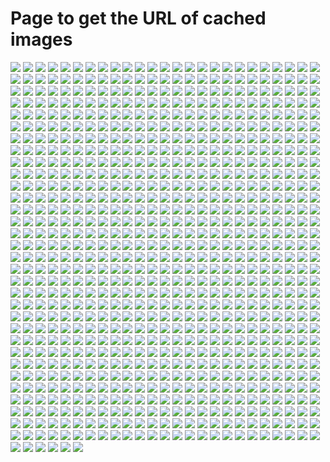 # Page to get the URL of cached images

<img src="https://m365-visitor-stats.azurewebsites.net/script-samples/spo-create-modern-pages-add-web-parts/" />
<img src="https://m365-visitor-stats.azurewebsites.net/@pnp.github.io/index/" />
<img src="https://m365-visitor-stats.azurewebsites.net/@pnp/pnpjs/ghpages/" />
<img src="https://m365-visitor-stats.azurewebsites.net/@pnp/pnpjs/ghpages/pnpjs/" />
<img src="https://m365-visitor-stats.azurewebsites.net/@pnp/pnpjs/ghpages/pnpjs/azidjsclient/" />
<img src="https://m365-visitor-stats.azurewebsites.net/@pnp/pnpjs/ghpages/pnpjs/concepts/adv-clientside-pages/" />
<img src="https://m365-visitor-stats.azurewebsites.net/@pnp/pnpjs/ghpages/pnpjs/concepts/auth-browser/" />
<img src="https://m365-visitor-stats.azurewebsites.net/@pnp/pnpjs/ghpages/pnpjs/concepts/authentication/" />
<img src="https://m365-visitor-stats.azurewebsites.net/@pnp/pnpjs/ghpages/pnpjs/concepts/auth-nodejs/" />
<img src="https://m365-visitor-stats.azurewebsites.net/@pnp/pnpjs/ghpages/pnpjs/concepts/auth-spfx/" />
<img src="https://m365-visitor-stats.azurewebsites.net/@pnp/pnpjs/ghpages/pnpjs/concepts/batching/" />
<img src="https://m365-visitor-stats.azurewebsites.net/@pnp/pnpjs/ghpages/pnpjs/concepts/batching-caching/" />
<img src="https://m365-visitor-stats.azurewebsites.net/@pnp/pnpjs/ghpages/pnpjs/concepts/custom-bundle/" />
<img src="https://m365-visitor-stats.azurewebsites.net/@pnp/pnpjs/ghpages/pnpjs/concepts/error-handling/" />
<img src="https://m365-visitor-stats.azurewebsites.net/@pnp/pnpjs/ghpages/pnpjs/concepts/invokable/" />
<img src="https://m365-visitor-stats.azurewebsites.net/@pnp/pnpjs/ghpages/pnpjs/concepts/nightly-builds/" />
<img src="https://m365-visitor-stats.azurewebsites.net/@pnp/pnpjs/ghpages/pnpjs/concepts/project-preset/" />
<img src="https://m365-visitor-stats.azurewebsites.net/@pnp/pnpjs/ghpages/pnpjs/concepts/selective-imports/" />
<img src="https://m365-visitor-stats.azurewebsites.net/@pnp/pnpjs/ghpages/pnpjs/concepts/typings/" />
<img src="https://m365-visitor-stats.azurewebsites.net/@pnp/pnpjs/ghpages/pnpjs/contributing/" />
<img src="https://m365-visitor-stats.azurewebsites.net/@pnp/pnpjs/ghpages/pnpjs/contributing/debugging/" />
<img src="https://m365-visitor-stats.azurewebsites.net/@pnp/pnpjs/ghpages/pnpjs/contributing/debug-tests/" />
<img src="https://m365-visitor-stats.azurewebsites.net/@pnp/pnpjs/ghpages/pnpjs/contributing/documentation/" />
<img src="https://m365-visitor-stats.azurewebsites.net/@pnp/pnpjs/ghpages/pnpjs/contributing/extending-the-library/" />
<img src="https://m365-visitor-stats.azurewebsites.net/@pnp/pnpjs/ghpages/pnpjs/contributing/local-debug-configuration/" />
<img src="https://m365-visitor-stats.azurewebsites.net/@pnp/pnpjs/ghpages/pnpjs/contributing/npm-scripts/" />
<img src="https://m365-visitor-stats.azurewebsites.net/@pnp/pnpjs/ghpages/pnpjs/contributing/pull-requests/" />
<img src="https://m365-visitor-stats.azurewebsites.net/@pnp/pnpjs/ghpages/pnpjs/contributing/settings/" />
<img src="https://m365-visitor-stats.azurewebsites.net/@pnp/pnpjs/ghpages/pnpjs/contributing/setup-dev-machine/" />
<img src="https://m365-visitor-stats.azurewebsites.net/@pnp/pnpjs/ghpages/pnpjs/core/behavior-recipes/" />
<img src="https://m365-visitor-stats.azurewebsites.net/@pnp/pnpjs/ghpages/pnpjs/core/behaviors/" />
<img src="https://m365-visitor-stats.azurewebsites.net/@pnp/pnpjs/ghpages/pnpjs/core/moments/" />
<img src="https://m365-visitor-stats.azurewebsites.net/@pnp/pnpjs/ghpages/pnpjs/core/observers/" />
<img src="https://m365-visitor-stats.azurewebsites.net/@pnp/pnpjs/ghpages/pnpjs/core/storage/" />
<img src="https://m365-visitor-stats.azurewebsites.net/@pnp/pnpjs/ghpages/pnpjs/core/timeline/" />
<img src="https://m365-visitor-stats.azurewebsites.net/@pnp/pnpjs/ghpages/pnpjs/core/util/" />
<img src="https://m365-visitor-stats.azurewebsites.net/@pnp/pnpjs/ghpages/pnpjs/getting-started/" />
<img src="https://m365-visitor-stats.azurewebsites.net/@pnp/pnpjs/ghpages/pnpjs/graph/behaviors/" />
<img src="https://m365-visitor-stats.azurewebsites.net/@pnp/pnpjs/ghpages/pnpjs/graph/bookings/" />
<img src="https://m365-visitor-stats.azurewebsites.net/@pnp/pnpjs/ghpages/pnpjs/graph/calendars/" />
<img src="https://m365-visitor-stats.azurewebsites.net/@pnp/pnpjs/ghpages/pnpjs/graph/cloud-communications/" />
<img src="https://m365-visitor-stats.azurewebsites.net/@pnp/pnpjs/ghpages/pnpjs/graph/columns/" />
<img src="https://m365-visitor-stats.azurewebsites.net/@pnp/pnpjs/ghpages/pnpjs/graph/contacts/" />
<img src="https://m365-visitor-stats.azurewebsites.net/@pnp/pnpjs/ghpages/pnpjs/graph/content-types/" />
<img src="https://m365-visitor-stats.azurewebsites.net/@pnp/pnpjs/ghpages/pnpjs/graph/directoryobjects/" />
<img src="https://m365-visitor-stats.azurewebsites.net/@pnp/pnpjs/ghpages/pnpjs/graph/groups/" />
<img src="https://m365-visitor-stats.azurewebsites.net/@pnp/pnpjs/ghpages/pnpjs/graph/insights/" />
<img src="https://m365-visitor-stats.azurewebsites.net/@pnp/pnpjs/ghpages/pnpjs/graph/invitations/" />
<img src="https://m365-visitor-stats.azurewebsites.net/@pnp/pnpjs/ghpages/pnpjs/graph/items/" />
<img src="https://m365-visitor-stats.azurewebsites.net/@pnp/pnpjs/ghpages/pnpjs/graph/lists/" />
<img src="https://m365-visitor-stats.azurewebsites.net/@pnp/pnpjs/ghpages/pnpjs/graph/messages/" />
<img src="https://m365-visitor-stats.azurewebsites.net/@pnp/pnpjs/ghpages/pnpjs/graph/onedrive/" />
<img src="https://m365-visitor-stats.azurewebsites.net/@pnp/pnpjs/ghpages/pnpjs/graph/outlook/" />
<img src="https://m365-visitor-stats.azurewebsites.net/@pnp/pnpjs/ghpages/pnpjs/graph/photos/" />
<img src="https://m365-visitor-stats.azurewebsites.net/@pnp/pnpjs/ghpages/pnpjs/graph/planner/" />
<img src="https://m365-visitor-stats.azurewebsites.net/@pnp/pnpjs/ghpages/pnpjs/graph/search/" />
<img src="https://m365-visitor-stats.azurewebsites.net/@pnp/pnpjs/ghpages/pnpjs/graph/shares/" />
<img src="https://m365-visitor-stats.azurewebsites.net/@pnp/pnpjs/ghpages/pnpjs/graph/sites/" />
<img src="https://m365-visitor-stats.azurewebsites.net/@pnp/pnpjs/ghpages/pnpjs/graph/subscriptions/" />
<img src="https://m365-visitor-stats.azurewebsites.net/@pnp/pnpjs/ghpages/pnpjs/graph/teams/" />
<img src="https://m365-visitor-stats.azurewebsites.net/@pnp/pnpjs/ghpages/pnpjs/graph/users/" />
<img src="https://m365-visitor-stats.azurewebsites.net/@pnp/pnpjs/ghpages/pnpjs/logging/" />
<img src="https://m365-visitor-stats.azurewebsites.net/@pnp/pnpjs/ghpages/pnpjs/msaljsclient/" />
<img src="https://m365-visitor-stats.azurewebsites.net/@pnp/pnpjs/ghpages/pnpjs/news/2020-year-in-review/" />
<img src="https://m365-visitor-stats.azurewebsites.net/@pnp/pnpjs/ghpages/pnpjs/news/2021-year-in-review/" />
<img src="https://m365-visitor-stats.azurewebsites.net/@pnp/pnpjs/ghpages/pnpjs/news/2022-year-in-review/" />
<img src="https://m365-visitor-stats.azurewebsites.net/@pnp/pnpjs/ghpages/pnpjs/nodejs/behaviors/" />
<img src="https://m365-visitor-stats.azurewebsites.net/@pnp/pnpjs/ghpages/pnpjs/nodejs/sp-extensions/" />
<img src="https://m365-visitor-stats.azurewebsites.net/@pnp/pnpjs/ghpages/pnpjs/packages/" />
<img src="https://m365-visitor-stats.azurewebsites.net/@pnp/pnpjs/ghpages/pnpjs/queryable/behaviors/" />
<img src="https://m365-visitor-stats.azurewebsites.net/@pnp/pnpjs/ghpages/pnpjs/queryable/extensions/" />
<img src="https://m365-visitor-stats.azurewebsites.net/@pnp/pnpjs/ghpages/pnpjs/queryable/queryable/" />
<img src="https://m365-visitor-stats.azurewebsites.net/@pnp/pnpjs/ghpages/pnpjs/sp/alias-parameters/" />
<img src="https://m365-visitor-stats.azurewebsites.net/@pnp/pnpjs/ghpages/pnpjs/sp/alm/" />
<img src="https://m365-visitor-stats.azurewebsites.net/@pnp/pnpjs/ghpages/pnpjs/sp/attachments/" />
<img src="https://m365-visitor-stats.azurewebsites.net/@pnp/pnpjs/ghpages/pnpjs/sp/behaviors/" />
<img src="https://m365-visitor-stats.azurewebsites.net/@pnp/pnpjs/ghpages/pnpjs/sp/clientside-pages/" />
<img src="https://m365-visitor-stats.azurewebsites.net/@pnp/pnpjs/ghpages/pnpjs/sp/column-defaults/" />
<img src="https://m365-visitor-stats.azurewebsites.net/@pnp/pnpjs/ghpages/pnpjs/sp/comments-likes/" />
<img src="https://m365-visitor-stats.azurewebsites.net/@pnp/pnpjs/ghpages/pnpjs/sp/content-types/" />
<img src="https://m365-visitor-stats.azurewebsites.net/@pnp/pnpjs/ghpages/pnpjs/sp/context-info/" />
<img src="https://m365-visitor-stats.azurewebsites.net/@pnp/pnpjs/ghpages/pnpjs/sp/favorites/" />
<img src="https://m365-visitor-stats.azurewebsites.net/@pnp/pnpjs/ghpages/pnpjs/sp/features/" />
<img src="https://m365-visitor-stats.azurewebsites.net/@pnp/pnpjs/ghpages/pnpjs/sp/fields/" />
<img src="https://m365-visitor-stats.azurewebsites.net/@pnp/pnpjs/ghpages/pnpjs/sp/files/" />
<img src="https://m365-visitor-stats.azurewebsites.net/@pnp/pnpjs/ghpages/pnpjs/sp/folders/" />
<img src="https://m365-visitor-stats.azurewebsites.net/@pnp/pnpjs/ghpages/pnpjs/sp/forms/" />
<img src="https://m365-visitor-stats.azurewebsites.net/@pnp/pnpjs/ghpages/pnpjs/sp/groupSiteManager/" />
<img src="https://m365-visitor-stats.azurewebsites.net/@pnp/pnpjs/ghpages/pnpjs/sp/hubsites/" />
<img src="https://m365-visitor-stats.azurewebsites.net/@pnp/pnpjs/ghpages/pnpjs/sp/items/" />
<img src="https://m365-visitor-stats.azurewebsites.net/@pnp/pnpjs/ghpages/pnpjs/sp/lists/" />
<img src="https://m365-visitor-stats.azurewebsites.net/@pnp/pnpjs/ghpages/pnpjs/sp/navigation/" />
<img src="https://m365-visitor-stats.azurewebsites.net/@pnp/pnpjs/ghpages/pnpjs/sp/permissions/" />
<img src="https://m365-visitor-stats.azurewebsites.net/@pnp/pnpjs/ghpages/pnpjs/sp/profiles/" />
<img src="https://m365-visitor-stats.azurewebsites.net/@pnp/pnpjs/ghpages/pnpjs/sp/publishing-sitepageservice/" />
<img src="https://m365-visitor-stats.azurewebsites.net/@pnp/pnpjs/ghpages/pnpjs/sp/recycle-bin/" />
<img src="https://m365-visitor-stats.azurewebsites.net/@pnp/pnpjs/ghpages/pnpjs/sp/regional-settings/" />
<img src="https://m365-visitor-stats.azurewebsites.net/@pnp/pnpjs/ghpages/pnpjs/sp/related-items/" />
<img src="https://m365-visitor-stats.azurewebsites.net/@pnp/pnpjs/ghpages/pnpjs/sp/search/" />
<img src="https://m365-visitor-stats.azurewebsites.net/@pnp/pnpjs/ghpages/pnpjs/sp/security/" />
<img src="https://m365-visitor-stats.azurewebsites.net/@pnp/pnpjs/ghpages/pnpjs/sp/sharing/" />
<img src="https://m365-visitor-stats.azurewebsites.net/@pnp/pnpjs/ghpages/pnpjs/sp/site-designs/" />
<img src="https://m365-visitor-stats.azurewebsites.net/@pnp/pnpjs/ghpages/pnpjs/sp/site-groups/" />
<img src="https://m365-visitor-stats.azurewebsites.net/@pnp/pnpjs/ghpages/pnpjs/sp/sites/" />
<img src="https://m365-visitor-stats.azurewebsites.net/@pnp/pnpjs/ghpages/pnpjs/sp/site-scripts/" />
<img src="https://m365-visitor-stats.azurewebsites.net/@pnp/pnpjs/ghpages/pnpjs/sp/site-users/" />
<img src="https://m365-visitor-stats.azurewebsites.net/@pnp/pnpjs/ghpages/pnpjs/sp/social/" />
<img src="https://m365-visitor-stats.azurewebsites.net/@pnp/pnpjs/ghpages/pnpjs/sp/sp-utilities-utility/" />
<img src="https://m365-visitor-stats.azurewebsites.net/@pnp/pnpjs/ghpages/pnpjs/sp/subscriptions/" />
<img src="https://m365-visitor-stats.azurewebsites.net/@pnp/pnpjs/ghpages/pnpjs/sp/taxonomy/" />
<img src="https://m365-visitor-stats.azurewebsites.net/@pnp/pnpjs/ghpages/pnpjs/sp/tenant-properties/" />
<img src="https://m365-visitor-stats.azurewebsites.net/@pnp/pnpjs/ghpages/pnpjs/sp/user-custom-actions/" />
<img src="https://m365-visitor-stats.azurewebsites.net/@pnp/pnpjs/ghpages/pnpjs/sp/views/" />
<img src="https://m365-visitor-stats.azurewebsites.net/@pnp/pnpjs/ghpages/pnpjs/sp/webs/" />
<img src="https://m365-visitor-stats.azurewebsites.net/@pnp/pnpjs/ghpages/pnpjs/sp-admin/" />
<img src="https://m365-visitor-stats.azurewebsites.net/@pnp/pnpjs/ghpages/pnpjs/transition-guide/" />
<img src="https://m365-visitor-stats.azurewebsites.net/blog/blog/404/" />
<img src="https://m365-visitor-stats.azurewebsites.net/office365-cli/" />
<img src="https://m365-visitor-stats.azurewebsites.net/pnpcoresdk/" />
<img src="https://m365-visitor-stats.azurewebsites.net/pnpcoresdk/docs/" />
<img src="https://m365-visitor-stats.azurewebsites.net/pnpcoresdk/readme"/" />
<img src="https://m365-visitor-stats.azurewebsites.net/pnpcoresdk/readme.svg/" />
<img src="https://m365-visitor-stats.azurewebsites.net/pnpcoresdk/readme/" />
<img src="https://m365-visitor-stats.azurewebsites.net/pnpframework/docs/" />
<img src="https://m365-visitor-stats.azurewebsites.net/pnpframework/docs/using-the-framework/" />
<img src="https://m365-visitor-stats.azurewebsites.net/pnpframework/readme/" />
<img src="https://m365-visitor-stats.azurewebsites.net/pnp-powershell/" />
<img src="https://m365-visitor-stats.azurewebsites.net/pnp-powershell/@pnp.github.io/index/" />
<img src="https://m365-visitor-stats.azurewebsites.net/pnp-powershell/readme/" />
<img src="https://m365-visitor-stats.azurewebsites.net/powerapps-samples/samples/readme-template/" />
<img src="https://m365-visitor-stats.azurewebsites.net/powerplatform-samples/samples/readme-template/" />
<img src="https://m365-visitor-stats.azurewebsites.net/powerplatform-samples/samples/samples/YOUR-SOLUTION-NAME/" />
<img src="https://m365-visitor-stats.azurewebsites.net/powerplatform-samples/samples/YOUR-SOLUTION-NAME/" />
<img src="https://m365-visitor-stats.azurewebsites.net/script-samples/" />
<img src="https://m365-visitor-stats.azurewebsites.net/script-samples/byproduct/" />
<img src="https://m365-visitor-stats.azurewebsites.net/script-samples/bytool/" />
<img src="https://m365-visitor-stats.azurewebsites.net/script-samples/contributing/" />
<img src="https://m365-visitor-stats.azurewebsites.net/script-samples/contributing/maintainers-guidance/" />
<img src="https://m365-visitor-stats.azurewebsites.net/script-samples/contributing/merging-existing-project/" />
<img src="https://m365-visitor-stats.azurewebsites.net/script-samples/contributing/preparing-a-submission/" />
<img src="https://m365-visitor-stats.azurewebsites.net/script-samples/contributing/submitting-pull-requests/" />
<img src="https://m365-visitor-stats.azurewebsites.net/script-samples/how-can-i-contribute/" />
<img src="https://m365-visitor-stats.azurewebsites.net/script-samples/scripts/aad-add-app-permissions-and-connect-to-sharepoint/" />
<img src="https://m365-visitor-stats.azurewebsites.net/script-samples/scripts/aad-analyze-users-hibp/" />
<img src="https://m365-visitor-stats.azurewebsites.net/script-samples/scripts/aad-apps-expird-keys/" />
<img src="https://m365-visitor-stats.azurewebsites.net/script-samples/scripts/aad-delete-m365-groups-and-sharepoint-sites/" />
<img src="https://m365-visitor-stats.azurewebsites.net/script-samples/scripts/aad-get-app-permission/" />
<img src="https://m365-visitor-stats.azurewebsites.net/script-samples/scripts/aad-get-app-permission{0}/" />
<img src="https://m365-visitor-stats.azurewebsites.net/script-samples/scripts/aad-graph-create-dynamic-groups-project-visio/" />
<img src="https://m365-visitor-stats.azurewebsites.net/script-samples/scripts/aad-guest-signin-activity/" />
<img src="https://m365-visitor-stats.azurewebsites.net/script-samples/scripts/aad-replace-membership-of-selected-groups/" />
<img src="https://m365-visitor-stats.azurewebsites.net/script-samples/scripts/aad-replace-owner-with-a-different-one/" />
<img src="https://m365-visitor-stats.azurewebsites.net/script-samples/scripts/add-app-catalogue-to-sp-site/" />
<img src="https://m365-visitor-stats.azurewebsites.net/script-samples/scripts/authenticate-graph/" />
<img src="https://m365-visitor-stats.azurewebsites.net/script-samples/scripts/azure-delete-allresources-resourcegroup/" />
<img src="https://m365-visitor-stats.azurewebsites.net/script-samples/scripts/bulk-restore-from-recycle-bin/" />
<img src="https://m365-visitor-stats.azurewebsites.net/script-samples/scripts/bulk-undelete-from-recyclebin/" />
<img src="https://m365-visitor-stats.azurewebsites.net/script-samples/scripts/create-comm-sites-specific-locale/" />
<img src="https://m365-visitor-stats.azurewebsites.net/script-samples/scripts/create-dummy-docs-in-library/" />
<img src="https://m365-visitor-stats.azurewebsites.net/script-samples/scripts/create-dummy-docs-versions-in-library/" />
<img src="https://m365-visitor-stats.azurewebsites.net/script-samples/scripts/export-onedrive-sites-details-to-csv/" />
<img src="https://m365-visitor-stats.azurewebsites.net/script-samples/scripts/flow-export-all-flows-in-environment/" />
<img src="https://m365-visitor-stats.azurewebsites.net/script-samples/scripts/flow-get-flows-connected-to-sharepoint/" />
<img src="https://m365-visitor-stats.azurewebsites.net/script-samples/scripts/flow-search-flows-for-connection/" />
<img src="https://m365-visitor-stats.azurewebsites.net/script-samples/scripts/generate-markdown-lcids/" />
<img src="https://m365-visitor-stats.azurewebsites.net/script-samples/scripts/get-all-site-collections-subwebs/" />
<img src="https://m365-visitor-stats.azurewebsites.net/script-samples/scripts/graph-assign-permissions-managed-identity/" />
<img src="https://m365-visitor-stats.azurewebsites.net/script-samples/scripts/graph-common-operations/" />
<img src="https://m365-visitor-stats.azurewebsites.net/script-samples/scripts/graph-create-test-users-with-chat-gpt/" />
<img src="https://m365-visitor-stats.azurewebsites.net/script-samples/scripts/graph-create-test-users-with-chat-gpt{0}/" />
<img src="https://m365-visitor-stats.azurewebsites.net/script-samples/scripts/graph-disable-user-license/" />
<img src="https://m365-visitor-stats.azurewebsites.net/script-samples/scripts/graph-download-office-documents-as-pdf/" />
<img src="https://m365-visitor-stats.azurewebsites.net/script-samples/scripts/graph-get-license-and-signins/" />
<img src="https://m365-visitor-stats.azurewebsites.net/script-samples/scripts/graph-get-teams-tabs-export-to-csv/" />
<img src="https://m365-visitor-stats.azurewebsites.net/script-samples/scripts/graph-openai-get-page-summary/" />
<img src="https://m365-visitor-stats.azurewebsites.net/script-samples/scripts/graph-send-email-from-csv-onbehalf-of-user/" />
<img src="https://m365-visitor-stats.azurewebsites.net/script-samples/scripts/graph-upload-file-to-sharepoint/" />
<img src="https://m365-visitor-stats.azurewebsites.net/script-samples/scripts/magic-tooltips-module/" />
<img src="https://m365-visitor-stats.azurewebsites.net/script-samples/scripts/modernize-bulk-publishing-pages/" />
<img src="https://m365-visitor-stats.azurewebsites.net/script-samples/scripts/modernize-classic-pages-from-publishing-sites/" />
<img src="https://m365-visitor-stats.azurewebsites.net/script-samples/scripts/onedrive-export-admins/" />
<img src="https://m365-visitor-stats.azurewebsites.net/script-samples/scripts/openai-function-calling-tfl-status/" />
<img src="https://m365-visitor-stats.azurewebsites.net/script-samples/scripts/planner-copy-planner-plan/" />
<img src="https://m365-visitor-stats.azurewebsites.net/script-samples/scripts/planner-migration-spo-list/" />
<img src="https://m365-visitor-stats.azurewebsites.net/script-samples/scripts/powerapps-bulk-useraccess/" />
<img src="https://m365-visitor-stats.azurewebsites.net/script-samples/scripts/powerapps-get-app-users-list-csv/" />
<img src="https://m365-visitor-stats.azurewebsites.net/script-samples/scripts/remove-delete-option-library/" />
<img src="https://m365-visitor-stats.azurewebsites.net/script-samples/scripts/report-private-teams-excel/" />
<img src="https://m365-visitor-stats.azurewebsites.net/script-samples/scripts/report-term-use/" />
<img src="https://m365-visitor-stats.azurewebsites.net/script-samples/scripts/reset-files-permission-unique-to-inherited/" />
<img src="https://m365-visitor-stats.azurewebsites.net/script-samples/scripts/run-jobs-in-parallel/" />
<img src="https://m365-visitor-stats.azurewebsites.net/script-samples/scripts/spo-activate-site-feature/" />
<img src="https://m365-visitor-stats.azurewebsites.net/script-samples/scripts/spo-add-bulk-users-to-groups/" />
<img src="https://m365-visitor-stats.azurewebsites.net/script-samples/scripts/spo-add-contenttypehub-format-field-to-List/" />
<img src="https://m365-visitor-stats.azurewebsites.net/script-samples/scripts/spo-add-demo-content-from-site/" />
<img src="https://m365-visitor-stats.azurewebsites.net/script-samples/scripts/spo-add-dummy-folders-and-files/" />
<img src="https://m365-visitor-stats.azurewebsites.net/script-samples/scripts/spo-add-formextension-to-list/" />
<img src="https://m365-visitor-stats.azurewebsites.net/script-samples/scripts/spo-add-list-template-with-custom-library/" />
<img src="https://m365-visitor-stats.azurewebsites.net/script-samples/scripts/spo-add-modern-calendar-view/" />
<img src="https://m365-visitor-stats.azurewebsites.net/script-samples/scripts/spo-add-multiple-document-libraries-with-list-template/" />
<img src="https://m365-visitor-stats.azurewebsites.net/script-samples/scripts/spo-add-multiple-folders-in-libraries-using-csv-file/" />
<img src="https://m365-visitor-stats.azurewebsites.net/script-samples/scripts/spo-add-page-template/" />
<img src="https://m365-visitor-stats.azurewebsites.net/script-samples/scripts/spo-add-sitedesign-permissions/" />
<img src="https://m365-visitor-stats.azurewebsites.net/script-samples/scripts/spo-add-site-design-with-custom-list/" />
<img src="https://m365-visitor-stats.azurewebsites.net/script-samples/scripts/spo-add-tenant-theme/" />
<img src="https://m365-visitor-stats.azurewebsites.net/script-samples/scripts/spo-add-update-image-column/" />
<img src="https://m365-visitor-stats.azurewebsites.net/script-samples/scripts/spo-add-user-follow-site/" />
<img src="https://m365-visitor-stats.azurewebsites.net/script-samples/scripts/spo-allow-custom-scripts/" />
<img src="https://m365-visitor-stats.azurewebsites.net/script-samples/scripts/spo-apply-column-format/" />
<img src="https://m365-visitor-stats.azurewebsites.net/script-samples/scripts/spo-apply-custom-form-formatting-json/" />
<img src="https://m365-visitor-stats.azurewebsites.net/script-samples/scripts/spo-apply-json-view-formatting/" />
<img src="https://m365-visitor-stats.azurewebsites.net/script-samples/scripts/spo-apply-pnptemplate-with-files-and-listitems/" />
<img src="https://m365-visitor-stats.azurewebsites.net/script-samples/scripts/spo-apply-pnptemplate-with-parameters/" />
<img src="https://m365-visitor-stats.azurewebsites.net/script-samples/scripts/spo-associate-multiple-sites-to-hub/" />
<img src="https://m365-visitor-stats.azurewebsites.net/script-samples/scripts/spo-bulk-import-data/" />
<img src="https://m365-visitor-stats.azurewebsites.net/script-samples/scripts/spo-bulk-publish-syntex-model/" />
<img src="https://m365-visitor-stats.azurewebsites.net/script-samples/scripts/spo-change-list-url/" />
<img src="https://m365-visitor-stats.azurewebsites.net/script-samples/scripts/spo-compare-files/" />
<img src="https://m365-visitor-stats.azurewebsites.net/script-samples/scripts/spo-copy-directory-structure-to-sharepoint-list/" />
<img src="https://m365-visitor-stats.azurewebsites.net/script-samples/scripts/spo-copy-files-to-another-library/" />
<img src="https://m365-visitor-stats.azurewebsites.net/script-samples/scripts/spo-copy-library-view/" />
<img src="https://m365-visitor-stats.azurewebsites.net/script-samples/scripts/spo-copy-list/" />
<img src="https://m365-visitor-stats.azurewebsites.net/script-samples/scripts/spo-copy-webpart-settings/" />
<img src="https://m365-visitor-stats.azurewebsites.net/script-samples/scripts/spo-copy-webparts-to-another-page/" />
<img src="https://m365-visitor-stats.azurewebsites.net/script-samples/scripts/spo-create-bulk-libraries/" />
<img src="https://m365-visitor-stats.azurewebsites.net/script-samples/scripts/spo-create-documentset/" />
<img src="https://m365-visitor-stats.azurewebsites.net/script-samples/scripts/spo-create-modern-pages-add-web-parts/" />
<img src="https://m365-visitor-stats.azurewebsites.net/script-samples/scripts/spo-create-multi-hub-sites/" />
<img src="https://m365-visitor-stats.azurewebsites.net/script-samples/scripts/spo-create-sharepointgroups-bulk-csv/" />
<img src="https://m365-visitor-stats.azurewebsites.net/script-samples/scripts/spo-delete-orphaned-temporary-sitepages/" />
<img src="https://m365-visitor-stats.azurewebsites.net/script-samples/scripts/spo-deploy-install-update-spfx-hubsite-associatedsites/" />
<img src="https://m365-visitor-stats.azurewebsites.net/script-samples/scripts/spo-deploy-pnpmodernsearch-webpart/" />
<img src="https://m365-visitor-stats.azurewebsites.net/script-samples/scripts/spo-deploy-sppkgs-and-install-apps/" />
<img src="https://m365-visitor-stats.azurewebsites.net/script-samples/scripts/spo-disable-list-comments/" />
<img src="https://m365-visitor-stats.azurewebsites.net/script-samples/scripts/spo-disable-list-comments-tenant/" />
<img src="https://m365-visitor-stats.azurewebsites.net/script-samples/scripts/spo-document-sets-modern-new-form/" />
<img src="https://m365-visitor-stats.azurewebsites.net/script-samples/scripts/spo-download-sppkgs/" />
<img src="https://m365-visitor-stats.azurewebsites.net/script-samples/scripts/spo-empty-recycle-bin/" />
<img src="https://m365-visitor-stats.azurewebsites.net/script-samples/scripts/spo-empty-tenant-recyclebin/" />
<img src="https://m365-visitor-stats.azurewebsites.net/script-samples/scripts/spo-enable-disable-app-bar/" />
<img src="https://m365-visitor-stats.azurewebsites.net/script-samples/scripts/spo-enable-page-scheduling/" />
<img src="https://m365-visitor-stats.azurewebsites.net/script-samples/scripts/spo-enable-site-collection-app-catalog/" />
<img src="https://m365-visitor-stats.azurewebsites.net/script-samples/scripts/spo-export-all-site-pages-details/" />
<img src="https://m365-visitor-stats.azurewebsites.net/script-samples/scripts/spo-export-author-byline-users/" />
<img src="https://m365-visitor-stats.azurewebsites.net/script-samples/scripts/spo-export-basic-sitecollection-info/" />
<img src="https://m365-visitor-stats.azurewebsites.net/script-samples/scripts/spo-export-checked-out-files-in-tenant-using-search/" />
<img src="https://m365-visitor-stats.azurewebsites.net/script-samples/scripts/spo-export-data-to-sharepoint-lists/" />
<img src="https://m365-visitor-stats.azurewebsites.net/script-samples/scripts/spo-export-files-and-versions/" />
<img src="https://m365-visitor-stats.azurewebsites.net/script-samples/scripts/spo-export-file-shared-links/" />
<img src="https://m365-visitor-stats.azurewebsites.net/script-samples/scripts/spo-export-hub-sites-details-to-csv/" />
<img src="https://m365-visitor-stats.azurewebsites.net/script-samples/scripts/spo-export-sharepoint-list-items-to-csv/" />
<img src="https://m365-visitor-stats.azurewebsites.net/script-samples/scripts/spo-export-site-all-content/" />
<img src="https://m365-visitor-stats.azurewebsites.net/script-samples/scripts/spo-export-sitecollection-permission-with-subwebs/" />
<img src="https://m365-visitor-stats.azurewebsites.net/script-samples/scripts/spo-export-site-usage-reports/" />
<img src="https://m365-visitor-stats.azurewebsites.net/script-samples/scripts/spo-export-space-page-as-template-and-save-to-sharepoint/" />
<img src="https://m365-visitor-stats.azurewebsites.net/script-samples/scripts/spo-export-stream-classic-webparts/" />
<img src="https://m365-visitor-stats.azurewebsites.net/script-samples/scripts/spo-export-termstore-terms-to-csv/" />
<img src="https://m365-visitor-stats.azurewebsites.net/script-samples/scripts/spo-export-upa-accounts/" />
<img src="https://m365-visitor-stats.azurewebsites.net/script-samples/scripts/spo-extract-and-invoke-site-template/" />
<img src="https://m365-visitor-stats.azurewebsites.net/script-samples/scripts/spo-extract-modern-pages/" />
<img src="https://m365-visitor-stats.azurewebsites.net/script-samples/scripts/spo-file-version-trimmer/" />
<img src="https://m365-visitor-stats.azurewebsites.net/script-samples/scripts/spo-generate-demo-events/" />
<img src="https://m365-visitor-stats.azurewebsites.net/script-samples/scripts/spo-generate-sp-storage-savings-report/" />
<img src="https://m365-visitor-stats.azurewebsites.net/script-samples/scripts/spo-get-all-apps-from-appcatalog/" />
<img src="https://m365-visitor-stats.azurewebsites.net/script-samples/scripts/spo-get-and-export-list-fields/" />
<img src="https://m365-visitor-stats.azurewebsites.net/script-samples/scripts/spo-get-contenttype-usage-listitem-listversion/" />
<img src="https://m365-visitor-stats.azurewebsites.net/script-samples/scripts/spo-get-customfields-lists/" />
<img src="https://m365-visitor-stats.azurewebsites.net/script-samples/scripts/spo-get-files-and-creators-modifiers/" />
<img src="https://m365-visitor-stats.azurewebsites.net/script-samples/scripts/spo-get-items-not-indexed-since-last-update/" />
<img src="https://m365-visitor-stats.azurewebsites.net/script-samples/scripts/spo-get-items-with-custom-permissions/" />
<img src="https://m365-visitor-stats.azurewebsites.net/script-samples/scripts/spo-get-list-item-version-history/" />
<img src="https://m365-visitor-stats.azurewebsites.net/script-samples/scripts/spo-get-list-library-permission-export-to-csv/" />
<img src="https://m365-visitor-stats.azurewebsites.net/script-samples/scripts/spo-get-message-centre-announcements-and-post-to-teams-channel/" />
<img src="https://m365-visitor-stats.azurewebsites.net/script-samples/scripts/spo-get-usage-from-audit-logs/" />
<img src="https://m365-visitor-stats.azurewebsites.net/script-samples/scripts/spo-grant-app-site-permission/" />
<img src="https://m365-visitor-stats.azurewebsites.net/script-samples/scripts/spo-hide-list-from-site-contents/" />
<img src="https://m365-visitor-stats.azurewebsites.net/script-samples/scripts/spo-hub-sites-association/" />
<img src="https://m365-visitor-stats.azurewebsites.net/script-samples/scripts/spo-import-csv-data-to-existing-sharepoint-list/" />
<img src="https://m365-visitor-stats.azurewebsites.net/script-samples/scripts/spo-import-taxonomy-terms-labels/" />
<img src="https://m365-visitor-stats.azurewebsites.net/script-samples/scripts/spo-install-deploy-spfx-solution/" />
<img src="https://m365-visitor-stats.azurewebsites.net/script-samples/scripts/spo-large-list-items-to-pnp-template/" />
<img src="https://m365-visitor-stats.azurewebsites.net/script-samples/scripts/spo-list-download-contenttype-documenttemplate/" />
<img src="https://m365-visitor-stats.azurewebsites.net/script-samples/scripts/spo-list-formatting/" />
<img src="https://m365-visitor-stats.azurewebsites.net/script-samples/scripts/spo-list-items-large-lists/" />
<img src="https://m365-visitor-stats.azurewebsites.net/script-samples/scripts/spo-list-items-with-caml-query/" />
<img src="https://m365-visitor-stats.azurewebsites.net/script-samples/scripts/spo-list-item-version-history/" />
<img src="https://m365-visitor-stats.azurewebsites.net/script-samples/scripts/spo-list-site-externalusers/" />
<img src="https://m365-visitor-stats.azurewebsites.net/script-samples/scripts/spo-list-site-externalusers-in-groups/" />
<img src="https://m365-visitor-stats.azurewebsites.net/script-samples/scripts/spo-list-update-contenttype-systemupdate/" />
<img src="https://m365-visitor-stats.azurewebsites.net/script-samples/scripts/spo-modern-page-publishing-report/" />
<img src="https://m365-visitor-stats.azurewebsites.net/script-samples/scripts/spo-modern-page-url-report/" />
<img src="https://m365-visitor-stats.azurewebsites.net/script-samples/scripts/spo-most-recent-update-report/" />
<img src="https://m365-visitor-stats.azurewebsites.net/script-samples/scripts/spo-most-resent-update-report/" />
<img src="https://m365-visitor-stats.azurewebsites.net/script-samples/scripts/spo-open-doc-in-client/" />
<img src="https://m365-visitor-stats.azurewebsites.net/script-samples/scripts/spo-provision-homepage/" />
<img src="https://m365-visitor-stats.azurewebsites.net/script-samples/scripts/spo-quicklink-wp-creator/" />
<img src="https://m365-visitor-stats.azurewebsites.net/script-samples/scripts/spo-recover-meeting-recordings/" />
<img src="https://m365-visitor-stats.azurewebsites.net/script-samples/scripts/spo-recyclebin-items-to-csv/" />
<img src="https://m365-visitor-stats.azurewebsites.net/script-samples/scripts/spo-remove-custom-themes/" />
<img src="https://m365-visitor-stats.azurewebsites.net/script-samples/scripts/spo-remove-large-library/" />
<img src="https://m365-visitor-stats.azurewebsites.net/script-samples/scripts/spo-remove-orphaned-redirect-sites/" />
<img src="https://m365-visitor-stats.azurewebsites.net/script-samples/scripts/spo-remove-page-title-area/" />
<img src="https://m365-visitor-stats.azurewebsites.net/script-samples/scripts/spo-remove-site-designs/" />
<img src="https://m365-visitor-stats.azurewebsites.net/script-samples/scripts/spo-remove-site-scripts/" />
<img src="https://m365-visitor-stats.azurewebsites.net/script-samples/scripts/spo-remove-webpart-from-pages/" />
<img src="https://m365-visitor-stats.azurewebsites.net/script-samples/scripts/spo-request-pnp-reindex-user-profile/" />
<img src="https://m365-visitor-stats.azurewebsites.net/script-samples/scripts/spo-search-change-placeholder-text/" />
<img src="https://m365-visitor-stats.azurewebsites.net/script-samples/scripts/spo-search-export-to-csv/" />
<img src="https://m365-visitor-stats.azurewebsites.net/script-samples/scripts/spo-set-home-site/" />
<img src="https://m365-visitor-stats.azurewebsites.net/script-samples/scripts/spo-set-sharepoint-regional-settings/" />
<img src="https://m365-visitor-stats.azurewebsites.net/script-samples/scripts/spo-setup-example-site/" />
<img src="https://m365-visitor-stats.azurewebsites.net/script-samples/scripts/spo-translate-list/" />
<img src="https://m365-visitor-stats.azurewebsites.net/script-samples/scripts/spo-update-modern-webpart-properties/" />
<img src="https://m365-visitor-stats.azurewebsites.net/script-samples/scripts/spo-update-page-banner-image/" />
<img src="https://m365-visitor-stats.azurewebsites.net/script-samples/scripts/spo-update-people-web-part/" />
<img src="https://m365-visitor-stats.azurewebsites.net/script-samples/scripts/spo-update-search-result-webparts/" />
<img src="https://m365-visitor-stats.azurewebsites.net/script-samples/scripts/spo-update-user-profile-properties/" />
<img src="https://m365-visitor-stats.azurewebsites.net/script-samples/scripts/stream-report-videos/" />
<img src="https://m365-visitor-stats.azurewebsites.net/script-samples/scripts/teams-clone-team/" />
<img src="https://m365-visitor-stats.azurewebsites.net/script-samples/scripts/teams-createteam-from-template/" />
<img src="https://m365-visitor-stats.azurewebsites.net/script-samples/scripts/teams-force-filestab-provision/" />
<img src="https://m365-visitor-stats.azurewebsites.net/script-samples/scripts/teams-full-report/" />
<img src="https://m365-visitor-stats.azurewebsites.net/script-samples/scripts/teams-get-templates/" />
<img src="https://m365-visitor-stats.azurewebsites.net/script-samples/scripts/teams-list-guestusers/" />
<img src="https://m365-visitor-stats.azurewebsites.net/script-samples/scripts/teams-list-teams-owners-and-members/" />
<img src="https://m365-visitor-stats.azurewebsites.net/script-samples/scripts/teams-teams-export-teams-information/" />
<img src="https://m365-visitor-stats.azurewebsites.net/script-samples/scripts/template-script-submission/" />
<img src="https://m365-visitor-stats.azurewebsites.net/script-samples/scripts/tenant-monitor-notify-healthstatus/" />
<img src="https://m365-visitor-stats.azurewebsites.net/script-samples/scripts/user-language-for-site/" />
<img src="https://m365-visitor-stats.azurewebsites.net/script-samples/scripts/whiteboard-report-usage/" />
<img src="https://m365-visitor-stats.azurewebsites.net/script-samples/spo-create-modern-pages-add-web-parts/" />
<img src="https://m365-visitor-stats.azurewebsites.net/sp-dev-fx-extensions/samples/" />
<img src="https://m365-visitor-stats.azurewebsites.net/sp-dev-fx-extensions/samples/jquery-application-toastr/" />
<img src="https://m365-visitor-stats.azurewebsites.net/sp-dev-fx-extensions/samples/jquery-field-itemorder/" />
<img src="https://m365-visitor-stats.azurewebsites.net/sp-dev-fx-extensions/samples/js-application-analytics/" />
<img src="https://m365-visitor-stats.azurewebsites.net/sp-dev-fx-extensions/samples/js-application-appinsights/" />
<img src="https://m365-visitor-stats.azurewebsites.net/sp-dev-fx-extensions/samples/js-application-appinsights-advanced/" />
<img src="https://m365-visitor-stats.azurewebsites.net/sp-dev-fx-extensions/samples/js-application-dynamically-importing-styles/readme-template/" />
<img src="https://m365-visitor-stats.azurewebsites.net/sp-dev-fx-extensions/samples/js-application-graph-client/" />
<img src="https://m365-visitor-stats.azurewebsites.net/sp-dev-fx-extensions/samples/js-application-header-toggler/" />
<img src="https://m365-visitor-stats.azurewebsites.net/sp-dev-fx-extensions/samples/js-application-intranet-searchbox/" />
<img src="https://m365-visitor-stats.azurewebsites.net/sp-dev-fx-extensions/samples/js-application-listdrivenplaceholders/" />
<img src="https://m365-visitor-stats.azurewebsites.net/sp-dev-fx-extensions/samples/js-application-microsoft-clarity/" />
<img src="https://m365-visitor-stats.azurewebsites.net/sp-dev-fx-extensions/samples/js-application-redirect/" />
<img src="https://m365-visitor-stats.azurewebsites.net/sp-dev-fx-extensions/samples/js-application-run-once/" />
<img src="https://m365-visitor-stats.azurewebsites.net/sp-dev-fx-extensions/samples/js-command-clone/" />
<img src="https://m365-visitor-stats.azurewebsites.net/sp-dev-fx-extensions/samples/js-command-hide-commands/" />
<img src="https://m365-visitor-stats.azurewebsites.net/sp-dev-fx-extensions/samples/js-command-vision-api/" />
<img src="https://m365-visitor-stats.azurewebsites.net/sp-dev-fx-extensions/samples/js-field-animated-progress/" />
<img src="https://m365-visitor-stats.azurewebsites.net/sp-dev-fx-extensions/samples/js-field-conditionalformatting/" />
<img src="https://m365-visitor-stats.azurewebsites.net/sp-dev-fx-extensions/samples/js-field-weather/" />
<img src="https://m365-visitor-stats.azurewebsites.net/sp-dev-fx-extensions/samples/js-share-to-teams/" />
<img src="https://m365-visitor-stats.azurewebsites.net/sp-dev-fx-extensions/samples/react-aadtokenprovider-bot/" />
<img src="https://m365-visitor-stats.azurewebsites.net/sp-dev-fx-extensions/samples/react-adal-bot/" />
<img src="https://m365-visitor-stats.azurewebsites.net/sp-dev-fx-extensions/samples/react-app-announcements/" />
<img src="https://m365-visitor-stats.azurewebsites.net/sp-dev-fx-extensions/samples/react-application-alerts/" />
<img src="https://m365-visitor-stats.azurewebsites.net/sp-dev-fx-extensions/samples/react-application-announcements/" />
<img src="https://m365-visitor-stats.azurewebsites.net/sp-dev-fx-extensions/samples/react-application-breadcrumb/" />
<img src="https://m365-visitor-stats.azurewebsites.net/sp-dev-fx-extensions/samples/react-application-collab-footer/" />
<img src="https://m365-visitor-stats.azurewebsites.net/sp-dev-fx-extensions/samples/react-application-duetasks/" />
<img src="https://m365-visitor-stats.azurewebsites.net/sp-dev-fx-extensions/samples/react-application-festivals/" />
<img src="https://m365-visitor-stats.azurewebsites.net/sp-dev-fx-extensions/samples/react-application-grouplinks/" />
<img src="https://m365-visitor-stats.azurewebsites.net/sp-dev-fx-extensions/samples/react-application-injectcss/" />
<img src="https://m365-visitor-stats.azurewebsites.net/sp-dev-fx-extensions/samples/react-application-logo-festoon/" />
<img src="https://m365-visitor-stats.azurewebsites.net/sp-dev-fx-extensions/samples/react-application-machine-translations/" />
<img src="https://m365-visitor-stats.azurewebsites.net/sp-dev-fx-extensions/samples/react-application-messagebanner/" />
<img src="https://m365-visitor-stats.azurewebsites.net/sp-dev-fx-extensions/samples/react-application-myfavourites/" />
<img src="https://m365-visitor-stats.azurewebsites.net/sp-dev-fx-extensions/samples/react-application-myfollowedsites/" />
<img src="https://m365-visitor-stats.azurewebsites.net/sp-dev-fx-extensions/samples/react-application-my-lists-notifications/" />
<img src="https://m365-visitor-stats.azurewebsites.net/sp-dev-fx-extensions/samples/react-application-news-ticker/" />
<img src="https://m365-visitor-stats.azurewebsites.net/sp-dev-fx-extensions/samples/react-application-personal-assistant/" />
<img src="https://m365-visitor-stats.azurewebsites.net/sp-dev-fx-extensions/samples/react-application-portal-footer/" />
<img src="https://m365-visitor-stats.azurewebsites.net/sp-dev-fx-extensions/samples/react-application-pva-bot/" />
<img src="https://m365-visitor-stats.azurewebsites.net/sp-dev-fx-extensions/samples/react-application-regions-footer/" />
<img src="https://m365-visitor-stats.azurewebsites.net/sp-dev-fx-extensions/samples/react-application-team-archived-notification/" />
<img src="https://m365-visitor-stats.azurewebsites.net/sp-dev-fx-extensions/samples/react-application-tenant-global-navbar/" />
<img src="https://m365-visitor-stats.azurewebsites.net/sp-dev-fx-extensions/samples/react-application-tfl-status/" />
<img src="https://m365-visitor-stats.azurewebsites.net/sp-dev-fx-extensions/samples/react-application-webhooks-notification/" />
<img src="https://m365-visitor-stats.azurewebsites.net/sp-dev-fx-extensions/samples/react-bot-framework-secure/" />
<img src="https://m365-visitor-stats.azurewebsites.net/sp-dev-fx-extensions/samples/react-bot-framework-sso/" />
<img src="https://m365-visitor-stats.azurewebsites.net/sp-dev-fx-extensions/samples/react-bot-framework-sso/bot/" />
<img src="https://m365-visitor-stats.azurewebsites.net/sp-dev-fx-extensions/samples/react-bot-framework-sso/extension/" />
<img src="https://m365-visitor-stats.azurewebsites.net/sp-dev-fx-extensions/samples/react-command-addfolders/" />
<img src="https://m365-visitor-stats.azurewebsites.net/sp-dev-fx-extensions/samples/react-command-change-page-layouttype/" />
<img src="https://m365-visitor-stats.azurewebsites.net/sp-dev-fx-extensions/samples/react-command-convert-to-pdf/" />
<img src="https://m365-visitor-stats.azurewebsites.net/sp-dev-fx-extensions/samples/react-command-copy-move-items/" />
<img src="https://m365-visitor-stats.azurewebsites.net/sp-dev-fx-extensions/samples/react-command-copy-pnp-search-webpart-settings/" />
<img src="https://m365-visitor-stats.azurewebsites.net/sp-dev-fx-extensions/samples/react-command-custom-command-bar/" />
<img src="https://m365-visitor-stats.azurewebsites.net/sp-dev-fx-extensions/samples/react-command-demote-news/" />
<img src="https://m365-visitor-stats.azurewebsites.net/sp-dev-fx-extensions/samples/react-command-dialog/" />
<img src="https://m365-visitor-stats.azurewebsites.net/sp-dev-fx-extensions/samples/react-command-directions/" />
<img src="https://m365-visitor-stats.azurewebsites.net/sp-dev-fx-extensions/samples/react-command-direct-link/" />
<img src="https://m365-visitor-stats.azurewebsites.net/sp-dev-fx-extensions/samples/react-command-discuss-now/" />
<img src="https://m365-visitor-stats.azurewebsites.net/sp-dev-fx-extensions/samples/react-command-file-size-viewer/" />
<img src="https://m365-visitor-stats.azurewebsites.net/sp-dev-fx-extensions/samples/react-command-folder-select/" />
<img src="https://m365-visitor-stats.azurewebsites.net/sp-dev-fx-extensions/samples/react-command-generate-document/" />
<img src="https://m365-visitor-stats.azurewebsites.net/sp-dev-fx-extensions/samples/react-command-image-editor/" />
<img src="https://m365-visitor-stats.azurewebsites.net/sp-dev-fx-extensions/samples/react-command-page-model-pnpjs/" />
<img src="https://m365-visitor-stats.azurewebsites.net/sp-dev-fx-extensions/samples/react-command-print/" />
<img src="https://m365-visitor-stats.azurewebsites.net/sp-dev-fx-extensions/samples/react-command-qrcode/" />
<img src="https://m365-visitor-stats.azurewebsites.net/sp-dev-fx-extensions/samples/react-command-share-pnpjs/" />
<img src="https://m365-visitor-stats.azurewebsites.net/sp-dev-fx-extensions/samples/react-command-singlepartapppage/" />
<img src="https://m365-visitor-stats.azurewebsites.net/sp-dev-fx-extensions/samples/react-dynamic-form-with-location-picker/" />
<img src="https://m365-visitor-stats.azurewebsites.net/sp-dev-fx-extensions/samples/react-field-attachment-info/" />
<img src="https://m365-visitor-stats.azurewebsites.net/sp-dev-fx-extensions/samples/react-field-pnp-file-type-renderer/" />
<img src="https://m365-visitor-stats.azurewebsites.net/sp-dev-fx-extensions/samples/react-field-slider/" />
<img src="https://m365-visitor-stats.azurewebsites.net/sp-dev-fx-extensions/samples/react-field-toggle/" />
<img src="https://m365-visitor-stats.azurewebsites.net/sp-dev-fx-extensions/samples/react-field-unique-permissions/" />
<img src="https://m365-visitor-stats.azurewebsites.net/sp-dev-fx-extensions/samples/react-field-votes/" />
<img src="https://m365-visitor-stats.azurewebsites.net/sp-dev-fx-extensions/samples/react-hidefrom-externalusers/" />
<img src="https://m365-visitor-stats.azurewebsites.net/sp-dev-fx-extensions/samples/react-jump-to-folder/" />
<img src="https://m365-visitor-stats.azurewebsites.net/sp-dev-fx-extensions/samples/react-mega-menu/" />
<img src="https://m365-visitor-stats.azurewebsites.net/sp-dev-fx-extensions/samples/react-menu-footer-classic-modern/" />
<img src="https://m365-visitor-stats.azurewebsites.net/sp-dev-fx-extensions/samples/react-msal-bot/" />
<img src="https://m365-visitor-stats.azurewebsites.net/sp-dev-fx-extensions/samples/react-send-to-teams/" />
<img src="https://m365-visitor-stats.azurewebsites.net/sp-dev-fx-extensions/samples/readme-template/" />
<img src="https://m365-visitor-stats.azurewebsites.net/sp-dev-fx-extensions/samples/vpo-messagebanner/" />
<img src="https://m365-visitor-stats.azurewebsites.net/sp-dev-fx-extensions/samples/YOUR-SOLUTION-NAME/" />
<img src="https://m365-visitor-stats.azurewebsites.net/sp-dev-fx-extensions/SUPPORT.md/" />
<img src="https://m365-visitor-stats.azurewebsites.net/sp-dev-fx-extensions/tutorial-migrate-ecbmenu/" />
<img src="https://m365-visitor-stats.azurewebsites.net/sp-dev-fx-extensions/tutorial-migrate-jslink/" />
<img src="https://m365-visitor-stats.azurewebsites.net/sp-dev-fx-extensions/tutorial-migrate-jslink/01/" />
<img src="https://m365-visitor-stats.azurewebsites.net/sp-dev-fx-extensions/tutorial-migrate-jslink/02/" />
<img src="https://m365-visitor-stats.azurewebsites.net/sp-dev-fx-extensions/tutorial-migrate-jslink/03/" />
<img src="https://m365-visitor-stats.azurewebsites.net/sp-dev-fx-extensions/tutorial-migrate-usercustomaction/" />
<img src="https://m365-visitor-stats.azurewebsites.net/sp-dev-fx-extensions/tutorial-migrate-usercustomaction/02/" />
<img src="https://m365-visitor-stats.azurewebsites.net/sp-dev-fx-extensions/tutorials/" />
<img src="https://m365-visitor-stats.azurewebsites.net/sp-dev-fx-extensions/tutorials/app-extension/" />
<img src="https://m365-visitor-stats.azurewebsites.net/sp-dev-fx-extensions/tutorials/command-extension/" />
<img src="https://m365-visitor-stats.azurewebsites.net/sp-dev-fx-extensions/tutorials/field-extension/" />
<img src="https://m365-visitor-stats.azurewebsites.net/sp-dev-fx-webparts/" />
<img src="https://m365-visitor-stats.azurewebsites.net/sp-dev-fx-webparts/CODE_OF_CONDUCT.md/" />
<img src="https://m365-visitor-stats.azurewebsites.net/sp-dev-fx-webparts/CONTRIBUTING.md/" />
<img src="https://m365-visitor-stats.azurewebsites.net/sp-dev-fx-webparts/react-3rd-party-api/" />
<img src="https://m365-visitor-stats.azurewebsites.net/sp-dev-fx-webparts/react-admin-sc-catalog-pnpjs/" />
<img src="https://m365-visitor-stats.azurewebsites.net/sp-dev-fx-webparts/react-teams-tabs-pnpjs/" />
<img src="https://m365-visitor-stats.azurewebsites.net/sp-dev-fx-webparts/react-tour-pnpjs/" />
<img src="https://m365-visitor-stats.azurewebsites.net/sp-dev-fx-webparts/README.md/" />
<img src="https://m365-visitor-stats.azurewebsites.net/sp-dev-fx-webparts/samples/" />
<img src="https://m365-visitor-stats.azurewebsites.net/sp-dev-fx-webparts/samples/aad-api-spo-cookie/" />
<img src="https://m365-visitor-stats.azurewebsites.net/sp-dev-fx-webparts/samples/ace-strategy-pattern/" />
<img src="https://m365-visitor-stats.azurewebsites.net/sp-dev-fx-webparts/samples/angular2-prototype/" />
<img src="https://m365-visitor-stats.azurewebsites.net/sp-dev-fx-webparts/samples/angular-aad-webapi/" />
<img src="https://m365-visitor-stats.azurewebsites.net/sp-dev-fx-webparts/samples/angularelements-helloworld/" />
<img src="https://m365-visitor-stats.azurewebsites.net/sp-dev-fx-webparts/samples/angular-greeting/" />
<img src="https://m365-visitor-stats.azurewebsites.net/sp-dev-fx-webparts/samples/angular-migration/" />
<img src="https://m365-visitor-stats.azurewebsites.net/sp-dev-fx-webparts/samples/angular-msgraph/" />
<img src="https://m365-visitor-stats.azurewebsites.net/sp-dev-fx-webparts/samples/angular-multipage/" />
<img src="https://m365-visitor-stats.azurewebsites.net/sp-dev-fx-webparts/samples/angular-ngofficeuifabric-file-upload/" />
<img src="https://m365-visitor-stats.azurewebsites.net/sp-dev-fx-webparts/samples/angular-ngofficeuifabric-todo/" />
<img src="https://m365-visitor-stats.azurewebsites.net/sp-dev-fx-webparts/samples/angular-search/" />
<img src="https://m365-visitor-stats.azurewebsites.net/sp-dev-fx-webparts/samples/angular-todo/" />
<img src="https://m365-visitor-stats.azurewebsites.net/sp-dev-fx-webparts/samples/angular-todo/angular/" />
<img src="https://m365-visitor-stats.azurewebsites.net/sp-dev-fx-webparts/samples/bootstrap-slider/" />
<img src="https://m365-visitor-stats.azurewebsites.net/sp-dev-fx-webparts/samples/designpatterns-typescript/abstractfactory/" />
<img src="https://m365-visitor-stats.azurewebsites.net/sp-dev-fx-webparts/samples/designpatterns-typescript/factorymethod/" />
<img src="https://m365-visitor-stats.azurewebsites.net/sp-dev-fx-webparts/samples/designpatterns-typescript/singleton/" />
<img src="https://m365-visitor-stats.azurewebsites.net/sp-dev-fx-webparts/samples/handlebarsjs-webpack-loader/" />
<img src="https://m365-visitor-stats.azurewebsites.net/sp-dev-fx-webparts/samples/jquery-cdn/" />
<img src="https://m365-visitor-stats.azurewebsites.net/sp-dev-fx-webparts/samples/jquery-photopile/" />
<img src="https://m365-visitor-stats.azurewebsites.net/sp-dev-fx-webparts/samples/js-advanced-commenting/" />
<img src="https://m365-visitor-stats.azurewebsites.net/sp-dev-fx-webparts/samples/js-display-list/" />
<img src="https://m365-visitor-stats.azurewebsites.net/sp-dev-fx-webparts/samples/js-dynamic-bundling-libraries/" />
<img src="https://m365-visitor-stats.azurewebsites.net/sp-dev-fx-webparts/samples/js-employee-spotlight/" />
<img src="https://m365-visitor-stats.azurewebsites.net/sp-dev-fx-webparts/samples/js-extend-gulp/" />
<img src="https://m365-visitor-stats.azurewebsites.net/sp-dev-fx-webparts/samples/js-extend-webpack/" />
<img src="https://m365-visitor-stats.azurewebsites.net/sp-dev-fx-webparts/samples/js-gitHubBadge/" />
<img src="https://m365-visitor-stats.azurewebsites.net/sp-dev-fx-webparts/samples/js-modern-calendar/" />
<img src="https://m365-visitor-stats.azurewebsites.net/sp-dev-fx-webparts/samples/js-msgraph-thumbnail/" />
<img src="https://m365-visitor-stats.azurewebsites.net/sp-dev-fx-webparts/samples/js-myflows/" />
<img src="https://m365-visitor-stats.azurewebsites.net/sp-dev-fx-webparts/samples/js-powerbi-embedded/" />
<img src="https://m365-visitor-stats.azurewebsites.net/sp-dev-fx-webparts/samples/js-propertycontrols-svg/" />
<img src="https://m365-visitor-stats.azurewebsites.net/sp-dev-fx-webparts/samples/js-public-unjoined-teams/" />
<img src="https://m365-visitor-stats.azurewebsites.net/sp-dev-fx-webparts/samples/js-skype-status/" />
<img src="https://m365-visitor-stats.azurewebsites.net/sp-dev-fx-webparts/samples/js-solution-editions/" />
<img src="https://m365-visitor-stats.azurewebsites.net/sp-dev-fx-webparts/samples/js-teams-meeting-app/" />
<img src="https://m365-visitor-stats.azurewebsites.net/sp-dev-fx-webparts/samples/js-theme-manager/" />
<img src="https://m365-visitor-stats.azurewebsites.net/sp-dev-fx-webparts/samples/js-theme-manager-2019/" />
<img src="https://m365-visitor-stats.azurewebsites.net/sp-dev-fx-webparts/samples/js-workbench-customizer/" />
<img src="https://m365-visitor-stats.azurewebsites.net/sp-dev-fx-webparts/samples/knockout-dependent-properties/" />
<img src="https://m365-visitor-stats.azurewebsites.net/sp-dev-fx-webparts/samples/knockout-sp-pnp-js/" />
<img src="https://m365-visitor-stats.azurewebsites.net/sp-dev-fx-webparts/samples/knockout-taxonomy/" />
<img src="https://m365-visitor-stats.azurewebsites.net/sp-dev-fx-webparts/samples/pnp-controls/" />
<img src="https://m365-visitor-stats.azurewebsites.net/sp-dev-fx-webparts/samples/re/" />
<img src="https://m365-visitor-stats.azurewebsites.net/sp-dev-fx-webparts/samples/reac/" />
<img src="https://m365-visitor-stats.azurewebsites.net/sp-dev-fx-webparts/samples/react-/" />
<img src="https://m365-visitor-stats.azurewebsites.net/sp-dev-fx-webparts/samples/react-aad-implicitflow/" />
<img src="https://m365-visitor-stats.azurewebsites.net/sp-dev-fx-webparts/samples/react-aad-webapi/" />
<img src="https://m365-visitor-stats.azurewebsites.net/sp-dev-fx-webparts/samples/react-accordion/" />
<img src="https://m365-visitor-stats.azurewebsites.net/sp-dev-fx-webparts/samples/react-accordion-dynamic-section/" />
<img src="https://m365-visitor-stats.azurewebsites.net/sp-dev-fx-webparts/samples/react-accordion-section/" />
<img src="https://m365-visitor-stats.azurewebsites.net/sp-dev-fx-webparts/samples/react-accordion-with-richtext/" />
<img src="https://m365-visitor-stats.azurewebsites.net/sp-dev-fx-webparts/samples/react-adaptive-card-host-control/" />
<img src="https://m365-visitor-stats.azurewebsites.net/sp-dev-fx-webparts/samples/react-adaptivecards/" />
<img src="https://m365-visitor-stats.azurewebsites.net/sp-dev-fx-webparts/samples/react-adaptivecards-hooks/" />
<img src="https://m365-visitor-stats.azurewebsites.net/sp-dev-fx-webparts/samples/react-adaptive-cards-image-gallery/" />
<img src="https://m365-visitor-stats.azurewebsites.net/sp-dev-fx-webparts/samples/react-add-formcustomizer-to-list/" />
<img src="https://m365-visitor-stats.azurewebsites.net/sp-dev-fx-webparts/samples/react-add-js-css-ref/" />
<img src="https://m365-visitor-stats.azurewebsites.net/sp-dev-fx-webparts/samples/react-advanced-page-properties/" />
<img src="https://m365-visitor-stats.azurewebsites.net/sp-dev-fx-webparts/samples/react-aggregated-calendar/" />
<img src="https://m365-visitor-stats.azurewebsites.net/sp-dev-fx-webparts/samples/react-appinsights-dashboard/" />
<img src="https://m365-visitor-stats.azurewebsites.net/sp-dev-fx-webparts/samples/react-app-settings/" />
<img src="https://m365-visitor-stats.azurewebsites.net/sp-dev-fx-webparts/samples/react-associated-sites-links/" />
<img src="https://m365-visitor-stats.azurewebsites.net/sp-dev-fx-webparts/samples/react-async-await-sp-pnp-js/" />
<img src="https://m365-visitor-stats.azurewebsites.net/sp-dev-fx-webparts/samples/react-at-a-glance/" />
<img src="https://m365-visitor-stats.azurewebsites.net/sp-dev-fx-webparts/samples/react-avatar/" />
<img src="https://m365-visitor-stats.azurewebsites.net/sp-dev-fx-webparts/samples/react-azfunc-vimeo/" />
<img src="https://m365-visitor-stats.azurewebsites.net/sp-dev-fx-webparts/samples/react-azurefunction-northwind2/" />
<img src="https://m365-visitor-stats.azurewebsites.net/sp-dev-fx-webparts/samples/react-banner/" />
<img src="https://m365-visitor-stats.azurewebsites.net/sp-dev-fx-webparts/samples/react-birthdays/" />
<img src="https://m365-visitor-stats.azurewebsites.net/sp-dev-fx-webparts/samples/react-birthdays-per-month/" />
<img src="https://m365-visitor-stats.azurewebsites.net/sp-dev-fx-webparts/samples/react-bot-framework/" />
<img src="https://m365-visitor-stats.azurewebsites.net/sp-dev-fx-webparts/samples/react-bot-framework/vs2015-bot-application/" />
<img src="https://m365-visitor-stats.azurewebsites.net/sp-dev-fx-webparts/samples/react-bot-framework-secure/" />
<img src="https://m365-visitor-stats.azurewebsites.net/sp-dev-fx-webparts/samples/react-bot-framework-secure/bot/" />
<img src="https://m365-visitor-stats.azurewebsites.net/sp-dev-fx-webparts/samples/react-bot-framework-secure/webpart/" />
<img src="https://m365-visitor-stats.azurewebsites.net/sp-dev-fx-webparts/samples/react-bot-framework-sso/" />
<img src="https://m365-visitor-stats.azurewebsites.net/sp-dev-fx-webparts/samples/react-bot-framework-sso/bot/" />
<img src="https://m365-visitor-stats.azurewebsites.net/sp-dev-fx-webparts/samples/react-bot-framework-sso/webpart/" />
<img src="https://m365-visitor-stats.azurewebsites.net/sp-dev-fx-webparts/samples/react-calendar/" />
<img src="https://m365-visitor-stats.azurewebsites.net/sp-dev-fx-webparts/samples/react-calendar-feed/" />
<img src="https://m365-visitor-stats.azurewebsites.net/sp-dev-fx-webparts/samples/react-caml2table/" />
<img src="https://m365-visitor-stats.azurewebsites.net/sp-dev-fx-webparts/samples/react-carousel/" />
<img src="https://m365-visitor-stats.azurewebsites.net/sp-dev-fx-webparts/samples/react-chartcontrol/" />
<img src="https://m365-visitor-stats.azurewebsites.net/sp-dev-fx-webparts/samples/react-chat-gpt/" />
<img src="https://m365-visitor-stats.azurewebsites.net/sp-dev-fx-webparts/samples/react-chatgpt-app/" />
<img src="https://m365-visitor-stats.azurewebsites.net/sp-dev-fx-webparts/samples/react-check-flows/" />
<img src="https://m365-visitor-stats.azurewebsites.net/sp-dev-fx-webparts/samples/react-check-user-group/" />
<img src="https://m365-visitor-stats.azurewebsites.net/sp-dev-fx-webparts/samples/react-cherry-picked-content/" />
<img src="https://m365-visitor-stats.azurewebsites.net/sp-dev-fx-webparts/samples/react-company-stories/" />
<img src="https://m365-visitor-stats.azurewebsites.net/sp-dev-fx-webparts/samples/react-comparer/" />
<img src="https://m365-visitor-stats.azurewebsites.net/sp-dev-fx-webparts/samples/react-components-dynamicloading/" />
<img src="https://m365-visitor-stats.azurewebsites.net/sp-dev-fx-webparts/samples/react-content-query-online/" />
<img src="https://m365-visitor-stats.azurewebsites.net/sp-dev-fx-webparts/samples/react-content-query-webpart/onprem/" />
<img src="https://m365-visitor-stats.azurewebsites.net/sp-dev-fx-webparts/samples/react-copy-views/" />
<img src="https://m365-visitor-stats.azurewebsites.net/sp-dev-fx-webparts/samples/react-covid19-info/" />
<img src="https://m365-visitor-stats.azurewebsites.net/sp-dev-fx-webparts/samples/react-cross-device-data/" />
<img src="https://m365-visitor-stats.azurewebsites.net/sp-dev-fx-webparts/samples/react-css-in-js-typestyle/" />
<img src="https://m365-visitor-stats.azurewebsites.net/sp-dev-fx-webparts/samples/react-csv-importer/" />
<img src="https://m365-visitor-stats.azurewebsites.net/sp-dev-fx-webparts/samples/react-custom-links/" />
<img src="https://m365-visitor-stats.azurewebsites.net/sp-dev-fx-webparts/samples/react-custompropertypanecontrols/" />
<img src="https://m365-visitor-stats.azurewebsites.net/sp-dev-fx-webparts/samples/react-dall-e-image-generation/" />
<img src="https://m365-visitor-stats.azurewebsites.net/sp-dev-fx-webparts/samples/react-dashboards/" />
<img src="https://m365-visitor-stats.azurewebsites.net/sp-dev-fx-webparts/samples/react-datatable/" />
<img src="https://m365-visitor-stats.azurewebsites.net/sp-dev-fx-webparts/samples/react-datatable-using-mui-tables/" />
<img src="https://m365-visitor-stats.azurewebsites.net/sp-dev-fx-webparts/samples/react-daterangepicker/" />
<img src="https://m365-visitor-stats.azurewebsites.net/sp-dev-fx-webparts/samples/react-designpatterns-typescript/builder/" />
<img src="https://m365-visitor-stats.azurewebsites.net/sp-dev-fx-webparts/samples/react-designpatterns-typescript/solid/" />
<img src="https://m365-visitor-stats.azurewebsites.net/sp-dev-fx-webparts/samples/react-dev-radar/" />
<img src="https://m365-visitor-stats.azurewebsites.net/sp-dev-fx-webparts/samples/react-directory/" />
<img src="https://m365-visitor-stats.azurewebsites.net/sp-dev-fx-webparts/samples/react-display-hierarchy/" />
<img src="https://m365-visitor-stats.azurewebsites.net/sp-dev-fx-webparts/samples/react-doccard-faq/" />
<img src="https://m365-visitor-stats.azurewebsites.net/sp-dev-fx-webparts/samples/react-documents-detailslist/" />
<img src="https://m365-visitor-stats.azurewebsites.net/sp-dev-fx-webparts/samples/react-documents-links-accordion/" />
<img src="https://m365-visitor-stats.azurewebsites.net/sp-dev-fx-webparts/samples/react-dynamics-crm-api/" />
<img src="https://m365-visitor-stats.azurewebsites.net/sp-dev-fx-webparts/samples/react-dynamic-site-form/" />
<img src="https://m365-visitor-stats.azurewebsites.net/sp-dev-fx-webparts/samples/react-edit-applicationcustomizers/" />
<img src="https://m365-visitor-stats.azurewebsites.net/sp-dev-fx-webparts/samples/react-emoji-ratings/" />
<img src="https://m365-visitor-stats.azurewebsites.net/sp-dev-fx-webparts/samples/react-enhanced-list-formatting/" />
<img src="https://m365-visitor-stats.azurewebsites.net/sp-dev-fx-webparts/samples/react-enhanced-powerapps/" />
<img src="https://m365-visitor-stats.azurewebsites.net/sp-dev-fx-webparts/samples/react-events-aggregator/" />
<img src="https://m365-visitor-stats.azurewebsites.net/sp-dev-fx-webparts/samples/react-events-dynamicdata/" />
<img src="https://m365-visitor-stats.azurewebsites.net/sp-dev-fx-webparts/samples/react-facebook-plugin/" />
<img src="https://m365-visitor-stats.azurewebsites.net/sp-dev-fx-webparts/samples/react-FAQApp/" />
<img src="https://m365-visitor-stats.azurewebsites.net/sp-dev-fx-webparts/samples/react-faqs/" />
<img src="https://m365-visitor-stats.azurewebsites.net/sp-dev-fx-webparts/samples/react-fe/" />
<img src="https://m365-visitor-stats.azurewebsites.net/sp-dev-fx-webparts/samples/react-feature-framework/" />
<img src="https://m365-visitor-stats.azurewebsites.net/sp-dev-fx-webparts/samples/react-feed/" />
<img src="https://m365-visitor-stats.azurewebsites.net/sp-dev-fx-webparts/samples/react-feedb/" />
<img src="https://m365-visitor-stats.azurewebsites.net/sp-dev-fx-webparts/samples/react-feedbac/" />
<img src="https://m365-visitor-stats.azurewebsites.net/sp-dev-fx-webparts/samples/react-feedback/" />
<img src="https://m365-visitor-stats.azurewebsites.net/sp-dev-fx-webparts/samples/react-feedback-/" />
<img src="https://m365-visitor-stats.azurewebsites.net/sp-dev-fx-webparts/samples/react-feedback-sidebar/" />
<img src="https://m365-visitor-stats.azurewebsites.net/sp-dev-fx-webparts/samples/react-feedback-wid/" />
<img src="https://m365-visitor-stats.azurewebsites.net/sp-dev-fx-webparts/samples/react-feedback-widget/" />
<img src="https://m365-visitor-stats.azurewebsites.net/sp-dev-fx-webparts/samples/react-feedna/" />
<img src="https://m365-visitor-stats.azurewebsites.net/sp-dev-fx-webparts/samples/react-file-upload/" />
<img src="https://m365-visitor-stats.azurewebsites.net/sp-dev-fx-webparts/samples/react-find-parker/" />
<img src="https://m365-visitor-stats.azurewebsites.net/sp-dev-fx-webparts/samples/react-flighttracker/" />
<img src="https://m365-visitor-stats.azurewebsites.net/sp-dev-fx-webparts/samples/react-flow-button/" />
<img src="https://m365-visitor-stats.azurewebsites.net/sp-dev-fx-webparts/samples/react-fluentui-9/" />
<img src="https://m365-visitor-stats.azurewebsites.net/sp-dev-fx-webparts/samples/react-fluentui-theme-variant/" />
<img src="https://m365-visitor-stats.azurewebsites.net/sp-dev-fx-webparts/samples/react-follow-document/" />
<img src="https://m365-visitor-stats.azurewebsites.net/sp-dev-fx-webparts/samples/react-followed-drag-and-drop-grid/" />
<img src="https://m365-visitor-stats.azurewebsites.net/sp-dev-fx-webparts/samples/react-followed-sites/" />
<img src="https://m365-visitor-stats.azurewebsites.net/sp-dev-fx-webparts/samples/react-functional-component/" />
<img src="https://m365-visitor-stats.azurewebsites.net/sp-dev-fx-webparts/samples/react-functional-component-with-data-fetch/" />
<img src="https://m365-visitor-stats.azurewebsites.net/sp-dev-fx-webparts/samples/react-functional-servicescope-hooks/" />
<img src="https://m365-visitor-stats.azurewebsites.net/sp-dev-fx-webparts/samples/react-functional-stateful-component/" />
<img src="https://m365-visitor-stats.azurewebsites.net/sp-dev-fx-webparts/samples/react-github-badge/" />
<img src="https://m365-visitor-stats.azurewebsites.net/sp-dev-fx-webparts/samples/react-global-news/" />
<img src="https://m365-visitor-stats.azurewebsites.net/sp-dev-fx-webparts/samples/react-global-news-sp2019/" />
<img src="https://m365-visitor-stats.azurewebsites.net/sp-dev-fx-webparts/samples/react-google-fit/" />
<img src="https://m365-visitor-stats.azurewebsites.net/sp-dev-fx-webparts/samples/react-graph-app-secret-expiration/" />
<img src="https://m365-visitor-stats.azurewebsites.net/sp-dev-fx-webparts/samples/react-graph-auto-batching/" />
<img src="https://m365-visitor-stats.azurewebsites.net/sp-dev-fx-webparts/samples/react-graph-azureapps/" />
<img src="https://m365-visitor-stats.azurewebsites.net/sp-dev-fx-webparts/samples/react-graph-calendar/" />
<img src="https://m365-visitor-stats.azurewebsites.net/sp-dev-fx-webparts/samples/react-graph-cascading-managed-metadata/" />
<img src="https://m365-visitor-stats.azurewebsites.net/sp-dev-fx-webparts/samples/react-graph-evalurl/" />
<img src="https://m365-visitor-stats.azurewebsites.net/sp-dev-fx-webparts/samples/react-graph-feedback-form/" />
<img src="https://m365-visitor-stats.azurewebsites.net/sp-dev-fx-webparts/samples/react-graph-groupviewer/" />
<img src="https://m365-visitor-stats.azurewebsites.net/sp-dev-fx-webparts/samples/react-graph-mgt-client/" />
<img src="https://m365-visitor-stats.azurewebsites.net/sp-dev-fx-webparts/samples/react-graph-personalemail/" />
<img src="https://m365-visitor-stats.azurewebsites.net/sp-dev-fx-webparts/samples/react-graph-pnpjs/" />
<img src="https://m365-visitor-stats.azurewebsites.net/sp-dev-fx-webparts/samples/react-graph-profile-awards/" />
<img src="https://m365-visitor-stats.azurewebsites.net/sp-dev-fx-webparts/samples/react-graph-reports/" />
<img src="https://m365-visitor-stats.azurewebsites.net/sp-dev-fx-webparts/samples/react-graph-schema-extensions/" />
<img src="https://m365-visitor-stats.azurewebsites.net/sp-dev-fx-webparts/samples/react-graph-telephonedirectory/" />
<img src="https://m365-visitor-stats.azurewebsites.net/sp-dev-fx-webparts/samples/react-graph-webpart-report/" />
<img src="https://m365-visitor-stats.azurewebsites.net/sp-dev-fx-webparts/samples/react-group-membership-manager/" />
<img src="https://m365-visitor-stats.azurewebsites.net/sp-dev-fx-webparts/samples/react-groups-teams/" />
<img src="https://m365-visitor-stats.azurewebsites.net/sp-dev-fx-webparts/samples/react-hero-webpart/" />
<img src="https://m365-visitor-stats.azurewebsites.net/sp-dev-fx-webparts/samples/REACT-HOLIDAYS-CALENDAR/" />
<img src="https://m365-visitor-stats.azurewebsites.net/sp-dev-fx-webparts/samples/react-hooks/" />
<img src="https://m365-visitor-stats.azurewebsites.net/sp-dev-fx-webparts/samples/react-htm-templating/" />
<img src="https://m365-visitor-stats.azurewebsites.net/sp-dev-fx-webparts/samples/react-image-editor/" />
<img src="https://m365-visitor-stats.azurewebsites.net/sp-dev-fx-webparts/samples/react-image-gallery/" />
<img src="https://m365-visitor-stats.azurewebsites.net/sp-dev-fx-webparts/samples/react-image-magnifier/" />
<img src="https://m365-visitor-stats.azurewebsites.net/sp-dev-fx-webparts/samples/react-image-slider-list-taxonomy-filter/" />
<img src="https://m365-visitor-stats.azurewebsites.net/sp-dev-fx-webparts/samples/react-instagram/" />
<img src="https://m365-visitor-stats.azurewebsites.net/sp-dev-fx-webparts/samples/react-interactive-map/" />
<img src="https://m365-visitor-stats.azurewebsites.net/sp-dev-fx-webparts/samples/react-inv-app/" />
<img src="https://m365-visitor-stats.azurewebsites.net/sp-dev-fx-webparts/samples/react-invitation-manager/" />
<img src="https://m365-visitor-stats.azurewebsites.net/sp-dev-fx-webparts/samples/react-invoice-/" />
<img src="https://m365-visitor-stats.azurewebsites.net/sp-dev-fx-webparts/samples/react-invoice-a/" />
<img src="https://m365-visitor-stats.azurewebsites.net/sp-dev-fx-webparts/samples/react-invoice-app/" />
<img src="https://m365-visitor-stats.azurewebsites.net/sp-dev-fx-webparts/samples/react-invoice-ge/" />
<img src="https://m365-visitor-stats.azurewebsites.net/sp-dev-fx-webparts/samples/react-invoice-gene/" />
<img src="https://m365-visitor-stats.azurewebsites.net/sp-dev-fx-webparts/samples/react-invoice-genera/" />
<img src="https://m365-visitor-stats.azurewebsites.net/sp-dev-fx-webparts/samples/react-invoice-generato/" />
<img src="https://m365-visitor-stats.azurewebsites.net/sp-dev-fx-webparts/samples/react-invoice-generator/" />
<img src="https://m365-visitor-stats.azurewebsites.net/sp-dev-fx-webparts/samples/react-ioc-tests/" />
<img src="https://m365-visitor-stats.azurewebsites.net/sp-dev-fx-webparts/samples/react-item-history/" />
<img src="https://m365-visitor-stats.azurewebsites.net/sp-dev-fx-webparts/samples/react-jest-testing/" />
<img src="https://m365-visitor-stats.azurewebsites.net/sp-dev-fx-webparts/samples/react-json-form/" />
<img src="https://m365-visitor-stats.azurewebsites.net/sp-dev-fx-webparts/samples/react-kanban-board/" />
<img src="https://m365-visitor-stats.azurewebsites.net/sp-dev-fx-webparts/samples/react-links/" />
<img src="https://m365-visitor-stats.azurewebsites.net/sp-dev-fx-webparts/samples/react-list-form/" />
<img src="https://m365-visitor-stats.azurewebsites.net/sp-dev-fx-webparts/samples/react-list-items-menu/" />
<img src="https://m365-visitor-stats.azurewebsites.net/sp-dev-fx-webparts/samples/react-list-items-menu-SP2019/" />
<img src="https://m365-visitor-stats.azurewebsites.net/sp-dev-fx-webparts/samples/react-list-search/" />
<img src="https://m365-visitor-stats.azurewebsites.net/sp-dev-fx-webparts/samples/react-lists-hide/" />
<img src="https://m365-visitor-stats.azurewebsites.net/sp-dev-fx-webparts/samples/react-listview-context-ecb/" />
<img src="https://m365-visitor-stats.azurewebsites.net/sp-dev-fx-webparts/samples/react-lob-integration/" />
<img src="https://m365-visitor-stats.azurewebsites.net/sp-dev-fx-webparts/samples/react-m365-services-health/" />
<img src="https://m365-visitor-stats.azurewebsites.net/sp-dev-fx-webparts/samples/react-manage-o365-groups/" />
<img src="https://m365-visitor-stats.azurewebsites.net/sp-dev-fx-webparts/samples/react-manage-profile-card-properties/" />
<img src="https://m365-visitor-stats.azurewebsites.net/sp-dev-fx-webparts/samples/react-manage-sitedesigns/" />
<img src="https://m365-visitor-stats.azurewebsites.net/sp-dev-fx-webparts/samples/react-manage-spfx-solutions-alm/" />
<img src="https://m365-visitor-stats.azurewebsites.net/sp-dev-fx-webparts/samples/react-material-ui/" />
<img src="https://m365-visitor-stats.azurewebsites.net/sp-dev-fx-webparts/samples/react-members-with-presence/" />
<img src="https://m365-visitor-stats.azurewebsites.net/sp-dev-fx-webparts/samples/react-mgtevents/" />
<img src="https://m365-visitor-stats.azurewebsites.net/sp-dev-fx-webparts/samples/react-minesweeper/" />
<img src="https://m365-visitor-stats.azurewebsites.net/sp-dev-fx-webparts/samples/react-mobx/" />
<img src="https://m365-visitor-stats.azurewebsites.net/sp-dev-fx-webparts/samples/react-mobx-multiple-stores/" />
<img src="https://m365-visitor-stats.azurewebsites.net/sp-dev-fx-webparts/samples/react-modern-charts/" />
<img src="https://m365-visitor-stats.azurewebsites.net/sp-dev-fx-webparts/samples/react-modern-organization-chart/" />
<img src="https://m365-visitor-stats.azurewebsites.net/sp-dev-fx-webparts/samples/react-msal-msgraph/" />
<img src="https://m365-visitor-stats.azurewebsites.net/sp-dev-fx-webparts/samples/react-msgraph-extension/" />
<img src="https://m365-visitor-stats.azurewebsites.net/sp-dev-fx-webparts/samples/react-msgraph-peoplesearch/" />
<img src="https://m365-visitor-stats.azurewebsites.net/sp-dev-fx-webparts/samples/react-multilist-grid/" />
<img src="https://m365-visitor-stats.azurewebsites.net/sp-dev-fx-webparts/samples/react-multimedia-gallery/" />
<img src="https://m365-visitor-stats.azurewebsites.net/sp-dev-fx-webparts/samples/react-multipage/" />
<img src="https://m365-visitor-stats.azurewebsites.net/sp-dev-fx-webparts/samples/react-multiscreen-webpart/" />
<img src="https://m365-visitor-stats.azurewebsites.net/sp-dev-fx-webparts/samples/react-my-approvals/" />
<img src="https://m365-visitor-stats.azurewebsites.net/sp-dev-fx-webparts/samples/react-my-dashboard/" />
<img src="https://m365-visitor-stats.azurewebsites.net/sp-dev-fx-webparts/samples/react-my-events/" />
<img src="https://m365-visitor-stats.azurewebsites.net/sp-dev-fx-webparts/samples/react-my-groups/" />
<img src="https://m365-visitor-stats.azurewebsites.net/sp-dev-fx-webparts/samples/react-myonedrive/" />
<img src="https://m365-visitor-stats.azurewebsites.net/sp-dev-fx-webparts/samples/react-my-onedrive-info/" />
<img src="https://m365-visitor-stats.azurewebsites.net/sp-dev-fx-webparts/samples/react-my-personal-apps/" />
<img src="https://m365-visitor-stats.azurewebsites.net/sp-dev-fx-webparts/samples/react-my-sites/" />
<img src="https://m365-visitor-stats.azurewebsites.net/sp-dev-fx-webparts/samples/react-mytasks/" />
<img src="https://m365-visitor-stats.azurewebsites.net/sp-dev-fx-webparts/samples/react-my-teams/" />
<img src="https://m365-visitor-stats.azurewebsites.net/sp-dev-fx-webparts/samples/React-News/" />
<img src="https://m365-visitor-stats.azurewebsites.net/sp-dev-fx-webparts/samples/react-news-banner/" />
<img src="https://m365-visitor-stats.azurewebsites.net/sp-dev-fx-webparts/samples/react-officegraph/" />
<img src="https://m365-visitor-stats.azurewebsites.net/sp-dev-fx-webparts/samples/react-office-offer-creation/" />
<img src="https://m365-visitor-stats.azurewebsites.net/sp-dev-fx-webparts/samples/react-offline-first/" />
<img src="https://m365-visitor-stats.azurewebsites.net/sp-dev-fx-webparts/samples/react-onedrive-finder/" />
<img src="https://m365-visitor-stats.azurewebsites.net/sp-dev-fx-webparts/samples/react-openai-summarise-page-content/" />
<img src="https://m365-visitor-stats.azurewebsites.net/sp-dev-fx-webparts/samples/react-organisationchart/" />
<img src="https://m365-visitor-stats.azurewebsites.net/sp-dev-fx-webparts/samples/react-organization-chart/" />
<img src="https://m365-visitor-stats.azurewebsites.net/sp-dev-fx-webparts/samples/react-outlook-add-todo-task/" />
<img src="https://m365-visitor-stats.azurewebsites.net/sp-dev-fx-webparts/samples/react-outlook-copy2teams/" />
<img src="https://m365-visitor-stats.azurewebsites.net/sp-dev-fx-webparts/samples/react-pagecontributors/" />
<img src="https://m365-visitor-stats.azurewebsites.net/sp-dev-fx-webparts/samples/react-page-navigator/" />
<img src="https://m365-visitor-stats.azurewebsites.net/sp-dev-fx-webparts/samples/react-page-sections-navigation/" />
<img src="https://m365-visitor-stats.azurewebsites.net/sp-dev-fx-webparts/samples/react-pages-hierarchy/" />
<img src="https://m365-visitor-stats.azurewebsites.net/sp-dev-fx-webparts/samples/REACT-PALETTE-PICKER/" />
<img src="https://m365-visitor-stats.azurewebsites.net/sp-dev-fx-webparts/samples/react-people-directory/" />
<img src="https://m365-visitor-stats.azurewebsites.net/sp-dev-fx-webparts/samples/react-peoplepicker/" />
<img src="https://m365-visitor-stats.azurewebsites.net/sp-dev-fx-webparts/samples/react-personal-calendar/" />
<img src="https://m365-visitor-stats.azurewebsites.net/sp-dev-fx-webparts/samples/react-personal-contacts/" />
<img src="https://m365-visitor-stats.azurewebsites.net/sp-dev-fx-webparts/samples/react-personal-email/" />
<img src="https://m365-visitor-stats.azurewebsites.net/sp-dev-fx-webparts/samples/react-personal-greeting/" />
<img src="https://m365-visitor-stats.azurewebsites.net/sp-dev-fx-webparts/samples/react-personal-tasks/" />
<img src="https://m365-visitor-stats.azurewebsites.net/sp-dev-fx-webparts/samples/react-photo-sync/" />
<img src="https://m365-visitor-stats.azurewebsites.net/sp-dev-fx-webparts/samples/react-pnp-controls-list-view-fields/" />
<img src="https://m365-visitor-stats.azurewebsites.net/sp-dev-fx-webparts/samples/react-pnpjsexplorer/" />
<img src="https://m365-visitor-stats.azurewebsites.net/sp-dev-fx-webparts/samples/react-pnp-js-hooks/" />
<img src="https://m365-visitor-stats.azurewebsites.net/sp-dev-fx-webparts/samples/react-pnpjs-http-client/" />
<img src="https://m365-visitor-stats.azurewebsites.net/sp-dev-fx-webparts/samples/react-pnpjs-project-online/" />
<img src="https://m365-visitor-stats.azurewebsites.net/sp-dev-fx-webparts/samples/react-pnp-js-sample/" />
<img src="https://m365-visitor-stats.azurewebsites.net/sp-dev-fx-webparts/samples/react-pnpjs-spsite-er-diagram/" />
<img src="https://m365-visitor-stats.azurewebsites.net/sp-dev-fx-webparts/samples/react-ppp-pnp-controls/" />
<img src="https://m365-visitor-stats.azurewebsites.net/sp-dev-fx-webparts/samples/react-ppw-html/" />
<img src="https://m365-visitor-stats.azurewebsites.net/sp-dev-fx-webparts/samples/react-private-libraries/" />
<img src="https://m365-visitor-stats.azurewebsites.net/sp-dev-fx-webparts/samples/react-project-online/" />
<img src="https://m365-visitor-stats.azurewebsites.net/sp-dev-fx-webparts/samples/react-property-bag-editor/" />
<img src="https://m365-visitor-stats.azurewebsites.net/sp-dev-fx-webparts/samples/react-provision-assets/" />
<img src="https://m365-visitor-stats.azurewebsites.net/sp-dev-fx-webparts/samples/react-questions-and-answers/" />
<img src="https://m365-visitor-stats.azurewebsites.net/sp-dev-fx-webparts/samples/react-quick-links/" />
<img src="https://m365-visitor-stats.azurewebsites.net/sp-dev-fx-webparts/samples/react-quick-poll/" />
<img src="https://m365-visitor-stats.azurewebsites.net/sp-dev-fx-webparts/samples/react-quotes/" />
<img src="https://m365-visitor-stats.azurewebsites.net/sp-dev-fx-webparts/samples/react-real-time/" />
<img src="https://m365-visitor-stats.azurewebsites.net/sp-dev-fx-webparts/samples/react-realtime-documents/" />
<img src="https://m365-visitor-stats.azurewebsites.net/sp-dev-fx-webparts/samples/react-recaptcha/" />
<img src="https://m365-visitor-stats.azurewebsites.net/sp-dev-fx-webparts/samples/react-recent-contacts/" />
<img src="https://m365-visitor-stats.azurewebsites.net/sp-dev-fx-webparts/samples/react-recently-used-documents/" />
<img src="https://m365-visitor-stats.azurewebsites.net/sp-dev-fx-webparts/samples/react-recently-visited-sites/" />
<img src="https://m365-visitor-stats.azurewebsites.net/sp-dev-fx-webparts/samples/react-redux/" />
<img src="https://m365-visitor-stats.azurewebsites.net/sp-dev-fx-webparts/samples/react-redux-async-immutablejs/" />
<img src="https://m365-visitor-stats.azurewebsites.net/sp-dev-fx-webparts/samples/react-reduxform/" />
<img src="https://m365-visitor-stats.azurewebsites.net/sp-dev-fx-webparts/samples/react-remote-event-receiver-manager/" />
<img src="https://m365-visitor-stats.azurewebsites.net/sp-dev-fx-webparts/samples/react-restaurant-menu/" />
<img src="https://m365-visitor-stats.azurewebsites.net/sp-dev-fx-webparts/samples/react-rhythm-of-business-calendar/" />
<img src="https://m365-visitor-stats.azurewebsites.net/sp-dev-fx-webparts/samples/react-roomchat/" />
<img src="https://m365-visitor-stats.azurewebsites.net/sp-dev-fx-webparts/samples/react-rss-reader/" />
<img src="https://m365-visitor-stats.azurewebsites.net/sp-dev-fx-webparts/samples/react-rxjs-event-emitter/" />
<img src="https://m365-visitor-stats.azurewebsites.net/sp-dev-fx-webparts/samples/react-save-attachments/" />
<img src="https://m365-visitor-stats.azurewebsites.net/sp-dev-fx-webparts/samples/react-save-to-onedrive-app-personal-folder/" />
<img src="https://m365-visitor-stats.azurewebsites.net/sp-dev-fx-webparts/samples/react-script-editor/" />
<img src="https://m365-visitor-stats.azurewebsites.net/sp-dev-fx-webparts/samples/react-search/" />
<img src="https://m365-visitor-stats.azurewebsites.net/sp-dev-fx-webparts/samples/react-securitygrid/" />
<img src="https://m365-visitor-stats.azurewebsites.net/sp-dev-fx-webparts/samples/react-side-panel/" />
<img src="https://m365-visitor-stats.azurewebsites.net/sp-dev-fx-webparts/samples/react-site-information/" />
<img src="https://m365-visitor-stats.azurewebsites.net/sp-dev-fx-webparts/samples/react-sitepages-metadata/" />
<img src="https://m365-visitor-stats.azurewebsites.net/sp-dev-fx-webparts/samples/react-site-provisioning-manager/" />
<img src="https://m365-visitor-stats.azurewebsites.net/sp-dev-fx-webparts/samples/react-skype-status/" />
<img src="https://m365-visitor-stats.azurewebsites.net/sp-dev-fx-webparts/samples/react-slide-swiper/" />
<img src="https://m365-visitor-stats.azurewebsites.net/sp-dev-fx-webparts/samples/react-smart-profile-photo-editor/" />
<img src="https://m365-visitor-stats.azurewebsites.net/sp-dev-fx-webparts/samples/react-soccer-highlights/" />
<img src="https://m365-visitor-stats.azurewebsites.net/sp-dev-fx-webparts/samples/react-sp-elevatedprivileges/" />
<img src="https://m365-visitor-stats.azurewebsites.net/sp-dev-fx-webparts/samples/react-spfx-control-iframepanel/" />
<img src="https://m365-visitor-stats.azurewebsites.net/sp-dev-fx-webparts/samples/react-sp-pnp-js-property-decorators/" />
<img src="https://m365-visitor-stats.azurewebsites.net/sp-dev-fx-webparts/samples/react-sp-site-user-groups/" />
<img src="https://m365-visitor-stats.azurewebsites.net/sp-dev-fx-webparts/samples/react-spupsproperty-sync/" />
<img src="https://m365-visitor-stats.azurewebsites.net/sp-dev-fx-webparts/samples/react-staffdirectory/" />
<img src="https://m365-visitor-stats.azurewebsites.net/sp-dev-fx-webparts/samples/react-staff-directory-sp2019/" />
<img src="https://m365-visitor-stats.azurewebsites.net/sp-dev-fx-webparts/samples/react-star-ratings/" />
<img src="https://m365-visitor-stats.azurewebsites.net/sp-dev-fx-webparts/samples/react-stock-information/" />
<img src="https://m365-visitor-stats.azurewebsites.net/sp-dev-fx-webparts/samples/react-tabaccordion/" />
<img src="https://m365-visitor-stats.azurewebsites.net/sp-dev-fx-webparts/samples/react-tailwindcss/" />
<img src="https://m365-visitor-stats.azurewebsites.net/sp-dev-fx-webparts/samples/react-target-audience/" />
<img src="https://m365-visitor-stats.azurewebsites.net/sp-dev-fx-webparts/samples/react-taxonomy-file-explorer/" />
<img src="https://m365-visitor-stats.azurewebsites.net/sp-dev-fx-webparts/samples/react-taxonomypicker/" />
<img src="https://m365-visitor-stats.azurewebsites.net/sp-dev-fx-webparts/samples/react-taxonomypicker-panel/" />
<img src="https://m365-visitor-stats.azurewebsites.net/sp-dev-fx-webparts/samples/react-team-creator/" />
<img src="https://m365-visitor-stats.azurewebsites.net/sp-dev-fx-webparts/samples/react-teams-configure-tab/" />
<img src="https://m365-visitor-stats.azurewebsites.net/sp-dev-fx-webparts/samples/react-teams-conversationview/" />
<img src="https://m365-visitor-stats.azurewebsites.net/sp-dev-fx-webparts/samples/react-teams-graph-upload-as-pdf/" />
<img src="https://m365-visitor-stats.azurewebsites.net/sp-dev-fx-webparts/samples/react-teams-meeting-app-questionnaire/" />
<img src="https://m365-visitor-stats.azurewebsites.net/sp-dev-fx-webparts/samples/react-teams-message/" />
<img src="https://m365-visitor-stats.azurewebsites.net/sp-dev-fx-webparts/samples/react-teams-message-user/" />
<img src="https://m365-visitor-stats.azurewebsites.net/sp-dev-fx-webparts/samples/react-teams-personal-app-settings/" />
<img src="https://m365-visitor-stats.azurewebsites.net/sp-dev-fx-webparts/samples/react-teams-send-notification/" />
<img src="https://m365-visitor-stats.azurewebsites.net/sp-dev-fx-webparts/samples/react-teams-tab-field-visit-mashup/" />
<img src="https://m365-visitor-stats.azurewebsites.net/sp-dev-fx-webparts/samples/react-teams-tab-suggested-members/" />
<img src="https://m365-visitor-stats.azurewebsites.net/sp-dev-fx-webparts/samples/react-teams-tagging/" />
<img src="https://m365-visitor-stats.azurewebsites.net/sp-dev-fx-webparts/samples/react-tenant-properties/" />
<img src="https://m365-visitor-stats.azurewebsites.net/sp-dev-fx-webparts/samples/react-themes/" />
<img src="https://m365-visitor-stats.azurewebsites.net/sp-dev-fx-webparts/samples/react-tiles/" />
<img src="https://m365-visitor-stats.azurewebsites.net/sp-dev-fx-webparts/samples/react-tiles-v2/" />
<img src="https://m365-visitor-stats.azurewebsites.net/sp-dev-fx-webparts/samples/react-timeline/" />
<img src="https://m365-visitor-stats.azurewebsites.net/sp-dev-fx-webparts/samples/React-TinyMce/" />
<img src="https://m365-visitor-stats.azurewebsites.net/sp-dev-fx-webparts/samples/react-todo-basic/" />
<img src="https://m365-visitor-stats.azurewebsites.net/sp-dev-fx-webparts/samples/react-tree-orgchart/" />
<img src="https://m365-visitor-stats.azurewebsites.net/sp-dev-fx-webparts/samples/react-twitter/" />
<img src="https://m365-visitor-stats.azurewebsites.net/sp-dev-fx-webparts/samples/react-upgrade-me/" />
<img src="https://m365-visitor-stats.azurewebsites.net/sp-dev-fx-webparts/samples/react-versiondisplay/" />
<img src="https://m365-visitor-stats.azurewebsites.net/sp-dev-fx-webparts/samples/react-video-banner/" />
<img src="https://m365-visitor-stats.azurewebsites.net/sp-dev-fx-webparts/samples/react-videolibrary/" />
<img src="https://m365-visitor-stats.azurewebsites.net/sp-dev-fx-webparts/samples/react-visio/" />
<img src="https://m365-visitor-stats.azurewebsites.net/sp-dev-fx-webparts/samples/react-weather-information/" />
<img src="https://m365-visitor-stats.azurewebsites.net/sp-dev-fx-webparts/samples/react-webcam/" />
<img src="https://m365-visitor-stats.azurewebsites.net/sp-dev-fx-webparts/samples/react-webhooks-realtime/" />
<img src="https://m365-visitor-stats.azurewebsites.net/sp-dev-fx-webparts/samples/react-webpartdetails/" />
<img src="https://m365-visitor-stats.azurewebsites.net/sp-dev-fx-webparts/samples/react-word-game/" />
<img src="https://m365-visitor-stats.azurewebsites.net/sp-dev-fx-webparts/samples/react-world-clocks/" />
<img src="https://m365-visitor-stats.azurewebsites.net/sp-dev-fx-webparts/samples/react-world-time/" />
<img src="https://m365-visitor-stats.azurewebsites.net/sp-dev-fx-webparts/samples/react-yammer-api/" />
<img src="https://m365-visitor-stats.azurewebsites.net/sp-dev-fx-webparts/samples/react-yammer-praise/" />
<img src="https://m365-visitor-stats.azurewebsites.net/sp-dev-fx-webparts/samples/react-YouTube/" />
<img src="https://m365-visitor-stats.azurewebsites.net/sp-dev-fx-webparts/samples/react-zod/" />
<img src="https://m365-visitor-stats.azurewebsites.net/sp-dev-fx-webparts/samples/react-zpl-viewer/" />
<img src="https://m365-visitor-stats.azurewebsites.net/sp-dev-fx-webparts/samples/riot-list/" />
<img src="https://m365-visitor-stats.azurewebsites.net/sp-dev-fx-webparts/samples/section-backgrounds/" />
<img src="https://m365-visitor-stats.azurewebsites.net/sp-dev-fx-webparts/samples/sharepoint-crud/" />
<img src="https://m365-visitor-stats.azurewebsites.net/sp-dev-fx-webparts/samples/vue-js-org-chart/" />
<img src="https://m365-visitor-stats.azurewebsites.net/sp-dev-fx-webparts/samples/vuejs-todo-single-file-component/" />
<img src="https://m365-visitor-stats.azurewebsites.net/sp-dev-fx-webparts/samples/YOUR/" />
<img src="https://m365-visitor-stats.azurewebsites.net/sp-dev-fx-webparts/samples/YOUR-SOLUTION/" />
<img src="https://m365-visitor-stats.azurewebsites.net/sp-dev-fx-webparts/samples/YOUR-SOLUTION-NAME/" />
<img src="https://m365-visitor-stats.azurewebsites.net/sp-dev-fx-webparts/SECURITY.md/" />
<img src="https://m365-visitor-stats.azurewebsites.net/sp-dev-fx-webparts/SUPPORT.md/" />
